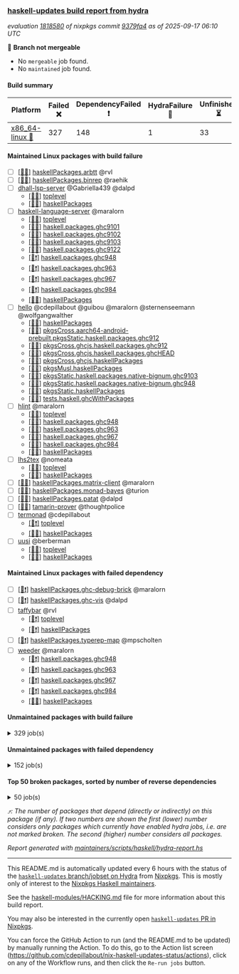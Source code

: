 ### [haskell-updates build report from hydra](https://hydra.nixos.org/jobset/nixpkgs/haskell-updates)
*evaluation [1818580](https://hydra.nixos.org/eval/1818580) of nixpkgs commit [9379fa4](https://github.com/NixOS/nixpkgs/commits/9379fa4d21bd07663e0d0863056a255b83eb386d) as of 2025-09-17 06:10 UTC*

🔴 **Branch not mergeable**
  * No `mergeable` job found.
  * No `maintained` job found.

#### Build summary

 | Platform | Failed ❌ | DependencyFailed ❗ | HydraFailure 🚧 | Unfinished ⏳ | Success ✅ | 
 | --- | --- | --- | --- | --- | --- | 
 | [x86_64-linux 🐧](https://hydra.nixos.org/eval/1818580?filter=.x86_64-linux) | 327 | 148 | 1 | 33 | 7005 | 
#### Maintained Linux packages with build failure
- [ ] [[🐧❌]](https://hydra.nixos.org/build/307516851) [haskellPackages.arbtt](https://hydra.nixos.org/eval/1818580?filter=haskellPackages.arbtt) @rvl
- [ ] [[🐧❌]](https://hydra.nixos.org/build/307517077) [haskellPackages.binrep](https://hydra.nixos.org/eval/1818580?filter=haskellPackages.binrep) @raehik
- [ ] [dhall-lsp-server](https://hydra.nixos.org/eval/1818580?filter=dhall-lsp-server) @Gabriella439 @dalpd
  - [[🐧❌]](https://hydra.nixos.org/build/307609813) [toplevel](https://hydra.nixos.org/eval/1818580?filter=dhall-lsp-server)
  - [[🐧❌]](https://hydra.nixos.org/build/307610458) [haskellPackages](https://hydra.nixos.org/eval/1818580?filter=haskellPackages.dhall-lsp-server)
- [ ] [haskell-language-server](https://hydra.nixos.org/eval/1818580?filter=haskell-language-server) @maralorn
  - [[🐧✅]](https://hydra.nixos.org/build/307609909) [toplevel](https://hydra.nixos.org/eval/1818580?filter=haskell-language-server)
  - [[🐧✅]](https://hydra.nixos.org/build/307609845) [haskell.packages.ghc9101](https://hydra.nixos.org/eval/1818580?filter=haskell.packages.ghc9101.haskell-language-server)
  - [[🐧✅]](https://hydra.nixos.org/build/307609854) [haskell.packages.ghc9102](https://hydra.nixos.org/eval/1818580?filter=haskell.packages.ghc9102.haskell-language-server)
  - [[🐧✅]](https://hydra.nixos.org/build/307609861) [haskell.packages.ghc9103](https://hydra.nixos.org/eval/1818580?filter=haskell.packages.ghc9103.haskell-language-server)
  - [[🐧❌]](https://hydra.nixos.org/build/307609875) [haskell.packages.ghc9122](https://hydra.nixos.org/eval/1818580?filter=haskell.packages.ghc9122.haskell-language-server)
  - [[🐧❗]](https://hydra.nixos.org/build/307609890) [haskell.packages.ghc948](https://hydra.nixos.org/eval/1818580?filter=haskell.packages.ghc948.haskell-language-server)
  - [[🐧❗]](https://hydra.nixos.org/build/307609904) [haskell.packages.ghc963](https://hydra.nixos.org/eval/1818580?filter=haskell.packages.ghc963.haskell-language-server)
  - [[🐧❗]](https://hydra.nixos.org/build/307609906) [haskell.packages.ghc967](https://hydra.nixos.org/eval/1818580?filter=haskell.packages.ghc967.haskell-language-server)
  - [[🐧❗]](https://hydra.nixos.org/build/307609931) [haskell.packages.ghc984](https://hydra.nixos.org/eval/1818580?filter=haskell.packages.ghc984.haskell-language-server)
  - [[🐧✅]](https://hydra.nixos.org/build/307610850) [haskellPackages](https://hydra.nixos.org/eval/1818580?filter=haskellPackages.haskell-language-server)
- [ ] [hello](https://hydra.nixos.org/eval/1818580?filter=hello) @cdepillabout @guibou @maralorn @sternenseemann @wolfgangwalther
  - [[🐧✅]](https://hydra.nixos.org/build/307519173) [haskellPackages](https://hydra.nixos.org/eval/1818580?filter=haskellPackages.hello)
  - [[🐧✅]](https://hydra.nixos.org/build/307523365) [pkgsCross.aarch64-android-prebuilt.pkgsStatic.haskell.packages.ghc912](https://hydra.nixos.org/eval/1818580?filter=pkgsCross.aarch64-android-prebuilt.pkgsStatic.haskell.packages.ghc912.hello)
  - [[🐧✅]](https://hydra.nixos.org/build/307611663) [pkgsCross.ghcjs.haskell.packages.ghc912](https://hydra.nixos.org/eval/1818580?filter=pkgsCross.ghcjs.haskell.packages.ghc912.hello)
  - [[🐧✅]](https://hydra.nixos.org/build/307611667) [pkgsCross.ghcjs.haskell.packages.ghcHEAD](https://hydra.nixos.org/eval/1818580?filter=pkgsCross.ghcjs.haskell.packages.ghcHEAD.hello)
  - [[🐧✅]](https://hydra.nixos.org/build/307611671) [pkgsCross.ghcjs.haskellPackages](https://hydra.nixos.org/eval/1818580?filter=pkgsCross.ghcjs.haskellPackages.hello)
  - [[🐧✅]](https://hydra.nixos.org/build/307523381) [pkgsMusl.haskellPackages](https://hydra.nixos.org/eval/1818580?filter=pkgsMusl.haskellPackages.hello)
  - [[🐧❌]](https://hydra.nixos.org/build/307523388) [pkgsStatic.haskell.packages.native-bignum.ghc9103](https://hydra.nixos.org/eval/1818580?filter=pkgsStatic.haskell.packages.native-bignum.ghc9103.hello)
  - [[🐧✅]](https://hydra.nixos.org/build/307511899) [pkgsStatic.haskell.packages.native-bignum.ghc948](https://hydra.nixos.org/eval/1818580?filter=pkgsStatic.haskell.packages.native-bignum.ghc948.hello)
  - [[🐧✅]](https://hydra.nixos.org/build/307511902) [pkgsStatic.haskellPackages](https://hydra.nixos.org/eval/1818580?filter=pkgsStatic.haskellPackages.hello)
  - [[🐧✅]](https://hydra.nixos.org/build/307523433) [tests.haskell.ghcWithPackages](https://hydra.nixos.org/eval/1818580?filter=tests.haskell.ghcWithPackages.hello)
- [ ] [hlint](https://hydra.nixos.org/eval/1818580?filter=hlint) @maralorn
  - [[🐧✅]](https://hydra.nixos.org/build/307523323) [toplevel](https://hydra.nixos.org/eval/1818580?filter=hlint)
  - [[🐧✅]](https://hydra.nixos.org/build/307504305) [haskell.packages.ghc948](https://hydra.nixos.org/eval/1818580?filter=haskell.packages.ghc948.hlint)
  - [[🐧❌]](https://hydra.nixos.org/build/307609865) [haskell.packages.ghc963](https://hydra.nixos.org/eval/1818580?filter=haskell.packages.ghc963.hlint)
  - [[🐧❌]](https://hydra.nixos.org/build/307609888) [haskell.packages.ghc967](https://hydra.nixos.org/eval/1818580?filter=haskell.packages.ghc967.hlint)
  - [[🐧❌]](https://hydra.nixos.org/build/307609887) [haskell.packages.ghc984](https://hydra.nixos.org/eval/1818580?filter=haskell.packages.ghc984.hlint)
  - [[🐧✅]](https://hydra.nixos.org/build/307519260) [haskellPackages](https://hydra.nixos.org/eval/1818580?filter=haskellPackages.hlint)
- [ ] [lhs2tex](https://hydra.nixos.org/eval/1818580?filter=lhs2tex) @nomeata
  - [[🐧❌]](https://hydra.nixos.org/build/307523330) [toplevel](https://hydra.nixos.org/eval/1818580?filter=lhs2tex)
  - [[🐧❌]](https://hydra.nixos.org/build/307520007) [haskellPackages](https://hydra.nixos.org/eval/1818580?filter=haskellPackages.lhs2tex)
- [ ] [[🐧❌]](https://hydra.nixos.org/build/307611067) [haskellPackages.matrix-client](https://hydra.nixos.org/eval/1818580?filter=haskellPackages.matrix-client) @maralorn
- [ ] [[🐧❌]](https://hydra.nixos.org/build/307520391) [haskellPackages.monad-bayes](https://hydra.nixos.org/eval/1818580?filter=haskellPackages.monad-bayes) @turion
- [ ] [[🐧❌]](https://hydra.nixos.org/build/307611198) [haskellPackages.patat](https://hydra.nixos.org/eval/1818580?filter=haskellPackages.patat) @dalpd
- [ ] [[🐧❌]](https://hydra.nixos.org/build/307611693) [tamarin-prover](https://hydra.nixos.org/eval/1818580?filter=tamarin-prover) @thoughtpolice
- [ ] [termonad](https://hydra.nixos.org/eval/1818580?filter=termonad) @cdepillabout
  - [[🐧❗]](https://hydra.nixos.org/build/307611678) [toplevel](https://hydra.nixos.org/eval/1818580?filter=termonad)
  - [[🐧❌]](https://hydra.nixos.org/build/307611443) [haskellPackages](https://hydra.nixos.org/eval/1818580?filter=haskellPackages.termonad)
- [ ] [uusi](https://hydra.nixos.org/eval/1818580?filter=uusi) @berberman
  - [[🐧❌]](https://hydra.nixos.org/build/307523422) [toplevel](https://hydra.nixos.org/eval/1818580?filter=uusi)
  - [[🐧❌]](https://hydra.nixos.org/build/307522902) [haskellPackages](https://hydra.nixos.org/eval/1818580?filter=haskellPackages.uusi)
#### Maintained Linux packages with failed dependency
- [ ] [[🐧❗]](https://hydra.nixos.org/build/307518551) [haskellPackages.ghc-debug-brick](https://hydra.nixos.org/eval/1818580?filter=haskellPackages.ghc-debug-brick) @maralorn
- [ ] [[🐧❗]](https://hydra.nixos.org/build/307518607) [haskellPackages.ghc-vis](https://hydra.nixos.org/eval/1818580?filter=haskellPackages.ghc-vis) @dalpd
- [ ] [taffybar](https://hydra.nixos.org/eval/1818580?filter=taffybar) @rvl
  - [[🐧❗]](https://hydra.nixos.org/build/307611684) [toplevel](https://hydra.nixos.org/eval/1818580?filter=taffybar)
  - [[🐧❗]](https://hydra.nixos.org/build/307611431) [haskellPackages](https://hydra.nixos.org/eval/1818580?filter=haskellPackages.taffybar)
- [ ] [[🐧❗]](https://hydra.nixos.org/build/307522751) [haskellPackages.typerep-map](https://hydra.nixos.org/eval/1818580?filter=haskellPackages.typerep-map) @mpscholten
- [ ] [weeder](https://hydra.nixos.org/eval/1818580?filter=weeder) @maralorn
  - [[🐧❗]](https://hydra.nixos.org/build/307504307) [haskell.packages.ghc948](https://hydra.nixos.org/eval/1818580?filter=haskell.packages.ghc948.weeder)
  - [[🐧❗]](https://hydra.nixos.org/build/307504329) [haskell.packages.ghc963](https://hydra.nixos.org/eval/1818580?filter=haskell.packages.ghc963.weeder)
  - [[🐧❗]](https://hydra.nixos.org/build/307504357) [haskell.packages.ghc967](https://hydra.nixos.org/eval/1818580?filter=haskell.packages.ghc967.weeder)
  - [[🐧❗]](https://hydra.nixos.org/build/307504392) [haskell.packages.ghc984](https://hydra.nixos.org/eval/1818580?filter=haskell.packages.ghc984.weeder)
  - [[🐧✅]](https://hydra.nixos.org/build/307523095) [haskellPackages](https://hydra.nixos.org/eval/1818580?filter=haskellPackages.weeder)
#### Unmaintained packages with build failure
<details><summary>329 job(s) </summary>

- [ ] [[🐧❌]](https://hydra.nixos.org/build/307518583) [haskellPackages.ghc-typelits-knownnat](https://hydra.nixos.org/eval/1818580?filter=haskellPackages.ghc-typelits-knownnat)  ⤴️ 20 | 60
- [ ] [[🐧❌]](https://hydra.nixos.org/build/307611094) [haskellPackages.monad-logger-aeson](https://hydra.nixos.org/eval/1818580?filter=haskellPackages.monad-logger-aeson)  ⤴️ 5 | 16
- [ ] [[🐧❌]](https://hydra.nixos.org/build/307519070) [haskellPackages.hashmap-io](https://hydra.nixos.org/eval/1818580?filter=haskellPackages.hashmap-io)  ⤴️ 5 | 9
- [ ] [[🐧❌]](https://hydra.nixos.org/build/307516269) [haskellPackages.accelerate](https://hydra.nixos.org/eval/1818580?filter=haskellPackages.accelerate)  ⤴️ 4 | 42
- [ ] [[🐧❌]](https://hydra.nixos.org/build/307517496) [haskellPackages.conferer](https://hydra.nixos.org/eval/1818580?filter=haskellPackages.conferer)  ⤴️ 4 | 13
- [ ] [[🐧❌]](https://hydra.nixos.org/build/307516784) [haskellPackages.ascii-caseless](https://hydra.nixos.org/eval/1818580?filter=haskellPackages.ascii-caseless)  ⤴️ 4 | 12
- [ ] [[🐧❌]](https://hydra.nixos.org/build/307520084) [haskellPackages.liquid-ghc-prim](https://hydra.nixos.org/eval/1818580?filter=haskellPackages.liquid-ghc-prim)  ⤴️ 4 | 4
- [ ] [[🐧❌]](https://hydra.nixos.org/build/307519565) [haskellPackages.hw-string-parse](https://hydra.nixos.org/eval/1818580?filter=haskellPackages.hw-string-parse)  ⤴️ 3 | 29
- [ ] [[🐧❌]](https://hydra.nixos.org/build/307518587) [haskellPackages.ghc-typelits-presburger](https://hydra.nixos.org/eval/1818580?filter=haskellPackages.ghc-typelits-presburger)  ⤴️ 3 | 11
- [ ] [[🐧❌]](https://hydra.nixos.org/build/307518686) [haskellPackages.gitlib](https://hydra.nixos.org/eval/1818580?filter=haskellPackages.gitlib)  ⤴️ 3 | 7
- [ ] [[🐧❌]](https://hydra.nixos.org/build/307520550) [haskellPackages.nanovg](https://hydra.nixos.org/eval/1818580?filter=haskellPackages.nanovg)  ⤴️ 3 | 5
- [ ] [[🐧❌]](https://hydra.nixos.org/build/307521928) [haskellPackages.single-tuple](https://hydra.nixos.org/eval/1818580?filter=haskellPackages.single-tuple)  ⤴️ 3 | 4
- [ ] [[🐧❌]](https://hydra.nixos.org/build/307522842) [haskellPackages.universum](https://hydra.nixos.org/eval/1818580?filter=haskellPackages.universum)  ⤴️ 2 | 25
- [ ] [[🐧❌]](https://hydra.nixos.org/build/307610307) [haskellPackages.avro](https://hydra.nixos.org/eval/1818580?filter=haskellPackages.avro)  ⤴️ 2 | 10
- [ ] [[🐧❌]](https://hydra.nixos.org/build/307521331) [haskellPackages.quantification](https://hydra.nixos.org/eval/1818580?filter=haskellPackages.quantification)  ⤴️ 2 | 10
- [ ] [[🐧❌]](https://hydra.nixos.org/build/307610574) [haskellPackages.gi-gtk-hs](https://hydra.nixos.org/eval/1818580?filter=haskellPackages.gi-gtk-hs)  ⤴️ 2 | 6
- [ ] [[🐧❌]](https://hydra.nixos.org/build/307519217) [haskellPackages.hgmp](https://hydra.nixos.org/eval/1818580?filter=haskellPackages.hgmp)  ⤴️ 2 | 6
- [ ] [[🐧❌]](https://hydra.nixos.org/build/307611393) [haskellPackages.sr-extra](https://hydra.nixos.org/eval/1818580?filter=haskellPackages.sr-extra)  ⤴️ 2 | 5
- [ ] [[🐧❌]](https://hydra.nixos.org/build/307521709) [haskellPackages.selda](https://hydra.nixos.org/eval/1818580?filter=haskellPackages.selda)  ⤴️ 2 | 4
- [ ] [[🐧❌]](https://hydra.nixos.org/build/307610411) [haskellPackages.crucible-debug](https://hydra.nixos.org/eval/1818580?filter=haskellPackages.crucible-debug)  ⤴️ 2 | 3
- [ ] [[🐧❌]](https://hydra.nixos.org/build/307610404) [haskellPackages.crucible-symio](https://hydra.nixos.org/eval/1818580?filter=haskellPackages.crucible-symio)  ⤴️ 2 | 3
- [ ] [[🐧❌]](https://hydra.nixos.org/build/307611123) [haskellPackages.net-mqtt](https://hydra.nixos.org/eval/1818580?filter=haskellPackages.net-mqtt)  ⤴️ 2 | 3
- [ ] [[🐧❌]](https://hydra.nixos.org/build/307610816) [haskellPackages.gtk-strut](https://hydra.nixos.org/eval/1818580?filter=haskellPackages.gtk-strut)  ⤴️ 2 | 2
- [ ] [[🐧❌]](https://hydra.nixos.org/build/307522197) [haskellPackages.strict-containers](https://hydra.nixos.org/eval/1818580?filter=haskellPackages.strict-containers)  ⤴️ 2 | 2
- [ ] [[🐧❌]](https://hydra.nixos.org/build/307520711) [haskellPackages.o-clock](https://hydra.nixos.org/eval/1818580?filter=haskellPackages.o-clock)  ⤴️ 1 | 11
- [ ] [[🐧❌]](https://hydra.nixos.org/build/307517438) [haskellPackages.compact-word-vectors](https://hydra.nixos.org/eval/1818580?filter=haskellPackages.compact-word-vectors)  ⤴️ 1 | 10
- [ ] [[🐧❌]](https://hydra.nixos.org/build/307517440) [haskellPackages.compdata](https://hydra.nixos.org/eval/1818580?filter=haskellPackages.compdata)  ⤴️ 1 | 10
- [ ] [[🐧❌]](https://hydra.nixos.org/build/307516787) [haskellPackages.ascii-group](https://hydra.nixos.org/eval/1818580?filter=haskellPackages.ascii-group)  ⤴️ 1 | 9
- [ ] [[🐧❌]](https://hydra.nixos.org/build/307517167) [haskellPackages.bytestring-nums](https://hydra.nixos.org/eval/1818580?filter=haskellPackages.bytestring-nums)  ⤴️ 1 | 9
- [ ] [[🐧❌]](https://hydra.nixos.org/build/307609920) [haskellPackages.Frames](https://hydra.nixos.org/eval/1818580?filter=haskellPackages.Frames)  ⤴️ 1 | 7
- [ ] [[🐧❌]](https://hydra.nixos.org/build/307611574) [haskellPackages.xml-conduit-writer](https://hydra.nixos.org/eval/1818580?filter=haskellPackages.xml-conduit-writer)  ⤴️ 1 | 7
- [ ] [[🐧❌]](https://hydra.nixos.org/build/307519243) [haskellPackages.hjson](https://hydra.nixos.org/eval/1818580?filter=haskellPackages.hjson)  ⤴️ 1 | 6
- [ ] [[🐧❌]](https://hydra.nixos.org/build/307610877) [haskellPackages.hasql-transaction-io](https://hydra.nixos.org/eval/1818580?filter=haskellPackages.hasql-transaction-io)  ⤴️ 1 | 5
- [ ] [[🐧❌]](https://hydra.nixos.org/build/307522924) [haskellPackages.uuagc-cabal](https://hydra.nixos.org/eval/1818580?filter=haskellPackages.uuagc-cabal)  ⤴️ 1 | 5
- [ ] [[🐧❌]](https://hydra.nixos.org/build/307517066) [haskellPackages.bookhound](https://hydra.nixos.org/eval/1818580?filter=haskellPackages.bookhound)  ⤴️ 1 | 3
- [ ] [[🐧❌]](https://hydra.nixos.org/build/307518707) [haskellPackages.gll](https://hydra.nixos.org/eval/1818580?filter=haskellPackages.gll)  ⤴️ 1 | 3
- [ ] [[🐧❌]](https://hydra.nixos.org/build/307610903) [haskellPackages.hip](https://hydra.nixos.org/eval/1818580?filter=haskellPackages.hip)  ⤴️ 1 | 3
- [ ] [[🐧❌]](https://hydra.nixos.org/build/307519510) [haskellPackages.hspray](https://hydra.nixos.org/eval/1818580?filter=haskellPackages.hspray)  ⤴️ 1 | 3
- [ ] [[🐧❌]](https://hydra.nixos.org/build/307520429) [haskellPackages.mono-traversable-keys](https://hydra.nixos.org/eval/1818580?filter=haskellPackages.mono-traversable-keys)  ⤴️ 1 | 3
- [ ] [[🐧❌]](https://hydra.nixos.org/build/307516240) [haskellPackages.WeakSets](https://hydra.nixos.org/eval/1818580?filter=haskellPackages.WeakSets)  ⤴️ 1 | 2
- [ ] [[🐧❌]](https://hydra.nixos.org/build/307518603) [haskellPackages.ghci-dap](https://hydra.nixos.org/eval/1818580?filter=haskellPackages.ghci-dap)  ⤴️ 1 | 2
- [ ] [[🐧❌]](https://hydra.nixos.org/build/307518936) [haskellPackages.graph-wrapper](https://hydra.nixos.org/eval/1818580?filter=haskellPackages.graph-wrapper)  ⤴️ 1 | 2
- [ ] [[🐧❌]](https://hydra.nixos.org/build/307521213) [haskellPackages.primitive-containers](https://hydra.nixos.org/eval/1818580?filter=haskellPackages.primitive-containers)  ⤴️ 1 | 2
- [ ] [[🐧❌]](https://hydra.nixos.org/build/307522227) [haskellPackages.structured](https://hydra.nixos.org/eval/1818580?filter=haskellPackages.structured)  ⤴️ 1 | 2
- [ ] [[🐧❌]](https://hydra.nixos.org/build/307523066) [haskellPackages.webkitgtk3-javascriptcore](https://hydra.nixos.org/eval/1818580?filter=haskellPackages.webkitgtk3-javascriptcore)  ⤴️ 1 | 2
- [ ] [[🐧❌]](https://hydra.nixos.org/build/307611648) [haskellPackages.yu-utils](https://hydra.nixos.org/eval/1818580?filter=haskellPackages.yu-utils)  ⤴️ 1 | 2
- [ ] [[🐧❌]](https://hydra.nixos.org/build/307517807) [haskellPackages.defun-bool](https://hydra.nixos.org/eval/1818580?filter=haskellPackages.defun-bool)  ⤴️ 1 | 1
- [ ] [[🐧❌]](https://hydra.nixos.org/build/307518053) [haskellPackages.effects](https://hydra.nixos.org/eval/1818580?filter=haskellPackages.effects)  ⤴️ 1 | 1
- [ ] [[🐧❌]](https://hydra.nixos.org/build/307518185) [haskellPackages.explainable-predicates](https://hydra.nixos.org/eval/1818580?filter=haskellPackages.explainable-predicates)  ⤴️ 1 | 1
- [ ] [[🐧❌]](https://hydra.nixos.org/build/307518209) [haskellPackages.fadno-xml](https://hydra.nixos.org/eval/1818580?filter=haskellPackages.fadno-xml)  ⤴️ 1 | 1
- [ ] [[🐧❌]](https://hydra.nixos.org/build/307518380) [haskellPackages.fp-ieee](https://hydra.nixos.org/eval/1818580?filter=haskellPackages.fp-ieee)  ⤴️ 1 | 1
- [ ] [[🐧❌]](https://hydra.nixos.org/build/307518584) [haskellPackages.ghc-heap-view](https://hydra.nixos.org/eval/1818580?filter=haskellPackages.ghc-heap-view)  ⤴️ 1 | 1
- [ ] [[🐧❌]](https://hydra.nixos.org/build/307610571) [haskellPackages.gi-gtk-declarative](https://hydra.nixos.org/eval/1818580?filter=haskellPackages.gi-gtk-declarative)  ⤴️ 1 | 1
- [ ] [[🐧❌]](https://hydra.nixos.org/build/307610609) [haskellPackages.gi-webkit](https://hydra.nixos.org/eval/1818580?filter=haskellPackages.gi-webkit)  ⤴️ 1 | 1
- [ ] [[🐧❌]](https://hydra.nixos.org/build/307518669) [haskellPackages.gigaparsec](https://hydra.nixos.org/eval/1818580?filter=haskellPackages.gigaparsec)  ⤴️ 1 | 1
- [ ] [[🐧❌]](https://hydra.nixos.org/build/307610800) [haskellPackages.google-static-maps](https://hydra.nixos.org/eval/1818580?filter=haskellPackages.google-static-maps)  ⤴️ 1 | 1
- [ ] [[🐧❌]](https://hydra.nixos.org/build/307519045) [haskellPackages.happy-dot](https://hydra.nixos.org/eval/1818580?filter=haskellPackages.happy-dot)  ⤴️ 1 | 1
- [ ] [[🐧❌]](https://hydra.nixos.org/build/307520076) [haskellPackages.liquid-prelude](https://hydra.nixos.org/eval/1818580?filter=haskellPackages.liquid-prelude)  ⤴️ 1 | 1
- [ ] [[🐧❌]](https://hydra.nixos.org/build/307520133) [haskellPackages.long-double](https://hydra.nixos.org/eval/1818580?filter=haskellPackages.long-double)  ⤴️ 1 | 1
- [ ] [[🐧❌]](https://hydra.nixos.org/build/307611107) [haskellPackages.morpheus-graphql-code-gen](https://hydra.nixos.org/eval/1818580?filter=haskellPackages.morpheus-graphql-code-gen)  ⤴️ 1 | 1
- [ ] [[🐧❌]](https://hydra.nixos.org/build/307521504) [haskellPackages.regression-simple](https://hydra.nixos.org/eval/1818580?filter=haskellPackages.regression-simple)  ⤴️ 1 | 1
- [ ] [[🐧❌]](https://hydra.nixos.org/build/307521826) [haskellPackages.servant-routes](https://hydra.nixos.org/eval/1818580?filter=haskellPackages.servant-routes)  ⤴️ 1 | 1
- [ ] [[🐧❌]](https://hydra.nixos.org/build/307522184) [haskellPackages.stm-tlist](https://hydra.nixos.org/eval/1818580?filter=haskellPackages.stm-tlist)  ⤴️ 1 | 1
- [ ] [[🐧❌]](https://hydra.nixos.org/build/307522286) [haskellPackages.symtegration](https://hydra.nixos.org/eval/1818580?filter=haskellPackages.symtegration)  ⤴️ 1 | 1
- [ ] [[🐧❌]](https://hydra.nixos.org/build/307522857) [haskellPackages.unleash-client-haskell-core](https://hydra.nixos.org/eval/1818580?filter=haskellPackages.unleash-client-haskell-core)  ⤴️ 1 | 1
- [ ] [[🐧❌]](https://hydra.nixos.org/build/307611565) [haskellPackages.wild-bind-indicator](https://hydra.nixos.org/eval/1818580?filter=haskellPackages.wild-bind-indicator)  ⤴️ 1 | 1
- [ ] [[🐧❌]](https://hydra.nixos.org/build/307518230) [haskellPackages.extensible](https://hydra.nixos.org/eval/1818580?filter=haskellPackages.extensible)  ⤴️ 0 | 13
- [ ] [[🐧❌]](https://hydra.nixos.org/build/307518197) [haskellPackages.extensible-effects](https://hydra.nixos.org/eval/1818580?filter=haskellPackages.extensible-effects)  ⤴️ 0 | 11
- [ ] [[🐧❌]](https://hydra.nixos.org/build/307518394) [haskellPackages.freer-simple](https://hydra.nixos.org/eval/1818580?filter=haskellPackages.freer-simple)  ⤴️ 0 | 9
- [ ] [[🐧❌]](https://hydra.nixos.org/build/307519683) [haskellPackages.int-cast](https://hydra.nixos.org/eval/1818580?filter=haskellPackages.int-cast)  ⤴️ 0 | 9
- [ ] [[🐧❌]](https://hydra.nixos.org/build/307518463) [haskellPackages.general-allocate](https://hydra.nixos.org/eval/1818580?filter=haskellPackages.general-allocate)  ⤴️ 0 | 7
- [ ] [[🐧❌]](https://hydra.nixos.org/build/307522991) [haskellPackages.vulkan-utils](https://hydra.nixos.org/eval/1818580?filter=haskellPackages.vulkan-utils)  ⤴️ 0 | 7
- [ ] [[🐧❌]](https://hydra.nixos.org/build/307518055) [haskellPackages.either-list-functions](https://hydra.nixos.org/eval/1818580?filter=haskellPackages.either-list-functions)  ⤴️ 0 | 6
- [ ] [[🐧❌]](https://hydra.nixos.org/build/307518247) [haskellPackages.fec](https://hydra.nixos.org/eval/1818580?filter=haskellPackages.fec)  ⤴️ 0 | 5
- [ ] [[🐧❌]](https://hydra.nixos.org/build/307518337) [haskellPackages.folly-clib](https://hydra.nixos.org/eval/1818580?filter=haskellPackages.folly-clib)  ⤴️ 0 | 5
- [ ] [[🐧❌]](https://hydra.nixos.org/build/307520047) [haskellPackages.limp](https://hydra.nixos.org/eval/1818580?filter=haskellPackages.limp)  ⤴️ 0 | 5
- [ ] [[🐧❌]](https://hydra.nixos.org/build/307521638) [haskellPackages.run-haskell-module](https://hydra.nixos.org/eval/1818580?filter=haskellPackages.run-haskell-module)  ⤴️ 0 | 5
- [ ] [[🐧❌]](https://hydra.nixos.org/build/307523072) [haskellPackages.webkit](https://hydra.nixos.org/eval/1818580?filter=haskellPackages.webkit)  ⤴️ 0 | 5
- [ ] [[🐧❌]](https://hydra.nixos.org/build/307520442) [haskellPackages.monoid-statistics](https://hydra.nixos.org/eval/1818580?filter=haskellPackages.monoid-statistics)  ⤴️ 0 | 4
- [ ] [[🐧❌]](https://hydra.nixos.org/build/307522058) [haskellPackages.spatial-rotations](https://hydra.nixos.org/eval/1818580?filter=haskellPackages.spatial-rotations)  ⤴️ 0 | 4
- [ ] [[🐧❌]](https://hydra.nixos.org/build/307518242) [haskellPackages.fb-stubs](https://hydra.nixos.org/eval/1818580?filter=haskellPackages.fb-stubs)  ⤴️ 0 | 3
- [ ] [[🐧❌]](https://hydra.nixos.org/build/307610526) [haskellPackages.fortran-src](https://hydra.nixos.org/eval/1818580?filter=haskellPackages.fortran-src)  ⤴️ 0 | 3
- [ ] [[🐧❌]](https://hydra.nixos.org/build/307518948) [haskellPackages.grid](https://hydra.nixos.org/eval/1818580?filter=haskellPackages.grid)  ⤴️ 0 | 3
- [ ] [[🐧❌]](https://hydra.nixos.org/build/307611034) [haskellPackages.language-lua](https://hydra.nixos.org/eval/1818580?filter=haskellPackages.language-lua)  ⤴️ 0 | 3
- [ ] [[🐧❌]](https://hydra.nixos.org/build/307520156) [haskellPackages.lrucaching](https://hydra.nixos.org/eval/1818580?filter=haskellPackages.lrucaching)  ⤴️ 0 | 3
- [ ] [[🐧❌]](https://hydra.nixos.org/build/307520702) [haskellPackages.numhask-array](https://hydra.nixos.org/eval/1818580?filter=haskellPackages.numhask-array)  ⤴️ 0 | 3
- [ ] [[🐧❌]](https://hydra.nixos.org/build/307521455) [haskellPackages.record-dot-preprocessor](https://hydra.nixos.org/eval/1818580?filter=haskellPackages.record-dot-preprocessor)  ⤴️ 0 | 3
- [ ] [[🐧❌]](https://hydra.nixos.org/build/307517203) [haskellPackages.cabal-macosx](https://hydra.nixos.org/eval/1818580?filter=haskellPackages.cabal-macosx)  ⤴️ 0 | 2
- [ ] [[🐧❌]](https://hydra.nixos.org/build/307517470) [haskellPackages.concurrent-machines](https://hydra.nixos.org/eval/1818580?filter=haskellPackages.concurrent-machines)  ⤴️ 0 | 2
- [ ] [[🐧❌]](https://hydra.nixos.org/build/307517482) [haskellPackages.concurrent-utilities](https://hydra.nixos.org/eval/1818580?filter=haskellPackages.concurrent-utilities)  ⤴️ 0 | 2
- [ ] [[🐧❌]](https://hydra.nixos.org/build/307518027) [haskellPackages.ebird-api](https://hydra.nixos.org/eval/1818580?filter=haskellPackages.ebird-api)  ⤴️ 0 | 2
- [ ] [[🐧❌]](https://hydra.nixos.org/build/307518529) [haskellPackages.geniplate-mirror](https://hydra.nixos.org/eval/1818580?filter=haskellPackages.geniplate-mirror)  ⤴️ 0 | 2
- [ ] [[🐧❌]](https://hydra.nixos.org/build/307518994) [haskellPackages.hBDD](https://hydra.nixos.org/eval/1818580?filter=haskellPackages.hBDD)  ⤴️ 0 | 2
- [ ] [[🐧❌]](https://hydra.nixos.org/build/307519194) [haskellPackages.heroku](https://hydra.nixos.org/eval/1818580?filter=haskellPackages.heroku)  ⤴️ 0 | 2
- [ ] [[🐧❌]](https://hydra.nixos.org/build/307519252) [haskellPackages.hindent](https://hydra.nixos.org/eval/1818580?filter=haskellPackages.hindent)  ⤴️ 0 | 2
- [ ] [[🐧❌]](https://hydra.nixos.org/build/307520163) [haskellPackages.looksee](https://hydra.nixos.org/eval/1818580?filter=haskellPackages.looksee)  ⤴️ 0 | 2
- [ ] [[🐧❌]](https://hydra.nixos.org/build/307520912) [haskellPackages.partial-order](https://hydra.nixos.org/eval/1818580?filter=haskellPackages.partial-order)  ⤴️ 0 | 2
- [ ] [[🐧❌]](https://hydra.nixos.org/build/307521087) [haskellPackages.polysemy-log-co](https://hydra.nixos.org/eval/1818580?filter=haskellPackages.polysemy-log-co)  ⤴️ 0 | 2
- [ ] [[🐧❌]](https://hydra.nixos.org/build/307611251) [haskellPackages.prodapi](https://hydra.nixos.org/eval/1818580?filter=haskellPackages.prodapi)  ⤴️ 0 | 2
- [ ] [[🐧❌]](https://hydra.nixos.org/build/307522805) [haskellPackages.unfork](https://hydra.nixos.org/eval/1818580?filter=haskellPackages.unfork)  ⤴️ 0 | 2
- [ ] [[🐧❌]](https://hydra.nixos.org/build/307611599) [haskellPackages.yesod-auth-hashdb](https://hydra.nixos.org/eval/1818580?filter=haskellPackages.yesod-auth-hashdb)  ⤴️ 0 | 2
- [ ] [[🐧❌]](https://hydra.nixos.org/build/307515931) [haskellPackages.Cabal-hooks](https://hydra.nixos.org/eval/1818580?filter=haskellPackages.Cabal-hooks)  ⤴️ 0 | 1
- [ ] [[🐧❌]](https://hydra.nixos.org/build/307610340) [haskellPackages.byte-containers](https://hydra.nixos.org/eval/1818580?filter=haskellPackages.byte-containers)  ⤴️ 0 | 1
- [ ] [[🐧❌]](https://hydra.nixos.org/build/307517814) [haskellPackages.delaunayNd](https://hydra.nixos.org/eval/1818580?filter=haskellPackages.delaunayNd)  ⤴️ 0 | 1
- [ ] [[🐧❌]](https://hydra.nixos.org/build/307518032) [haskellPackages.easy-logger](https://hydra.nixos.org/eval/1818580?filter=haskellPackages.easy-logger)  ⤴️ 0 | 1
- [ ] [[🐧❌]](https://hydra.nixos.org/build/307518434) [haskellPackages.funcons-values](https://hydra.nixos.org/eval/1818580?filter=haskellPackages.funcons-values)  ⤴️ 0 | 1
- [ ] [[🐧❌]](https://hydra.nixos.org/build/307518458) [haskellPackages.gauge](https://hydra.nixos.org/eval/1818580?filter=haskellPackages.gauge)  ⤴️ 0 | 1
- [ ] [[🐧❌]](https://hydra.nixos.org/build/307518723) [haskellPackages.gloss-raster](https://hydra.nixos.org/eval/1818580?filter=haskellPackages.gloss-raster)  ⤴️ 0 | 1
- [ ] [[🐧❌]](https://hydra.nixos.org/build/307518928) [haskellPackages.granite](https://hydra.nixos.org/eval/1818580?filter=haskellPackages.granite)  ⤴️ 0 | 1
- [ ] [[🐧❌]](https://hydra.nixos.org/build/307610892) [haskellPackages.hasql-cursor-transaction](https://hydra.nixos.org/eval/1818580?filter=haskellPackages.hasql-cursor-transaction)  ⤴️ 0 | 1
- [ ] [[🐧❌]](https://hydra.nixos.org/build/307519247) [haskellPackages.hkd](https://hydra.nixos.org/eval/1818580?filter=haskellPackages.hkd)  ⤴️ 0 | 1
- [ ] [[🐧❌]](https://hydra.nixos.org/build/307610912) [haskellPackages.hoauth2-providers](https://hydra.nixos.org/eval/1818580?filter=haskellPackages.hoauth2-providers)  ⤴️ 0 | 1
- [ ] [[🐧❌]](https://hydra.nixos.org/build/307519553) [haskellPackages.hw-hedgehog](https://hydra.nixos.org/eval/1818580?filter=haskellPackages.hw-hedgehog)  ⤴️ 0 | 1
- [ ] [[🐧❌]](https://hydra.nixos.org/build/307520493) [haskellPackages.multi-containers](https://hydra.nixos.org/eval/1818580?filter=haskellPackages.multi-containers)  ⤴️ 0 | 1
- [ ] [[🐧❌]](https://hydra.nixos.org/build/307521060) [haskellPackages.pipes-interleave](https://hydra.nixos.org/eval/1818580?filter=haskellPackages.pipes-interleave)  ⤴️ 0 | 1
- [ ] [[🐧❌]](https://hydra.nixos.org/build/307611243) [haskellPackages.postgresql-simple-interval](https://hydra.nixos.org/eval/1818580?filter=haskellPackages.postgresql-simple-interval)  ⤴️ 0 | 1
- [ ] [[🐧❌]](https://hydra.nixos.org/build/307521572) [haskellPackages.retrie](https://hydra.nixos.org/eval/1818580?filter=haskellPackages.retrie)  ⤴️ 0 | 1
- [ ] [[🐧❌]](https://hydra.nixos.org/build/307611286) [haskellPackages.rss-conduit](https://hydra.nixos.org/eval/1818580?filter=haskellPackages.rss-conduit)  ⤴️ 0 | 1
- [ ] [[🐧❌]](https://hydra.nixos.org/build/307521644) [haskellPackages.safe-decimal](https://hydra.nixos.org/eval/1818580?filter=haskellPackages.safe-decimal)  ⤴️ 0 | 1
- [ ] [[🐧❌]](https://hydra.nixos.org/build/307521878) [haskellPackages.set-monad](https://hydra.nixos.org/eval/1818580?filter=haskellPackages.set-monad)  ⤴️ 0 | 1
- [ ] [[🐧❌]](https://hydra.nixos.org/build/307522028) [haskellPackages.snappy-hs](https://hydra.nixos.org/eval/1818580?filter=haskellPackages.snappy-hs)  ⤴️ 0 | 1
- [ ] [[🐧❌]](https://hydra.nixos.org/build/307522202) [haskellPackages.streamly-process](https://hydra.nixos.org/eval/1818580?filter=haskellPackages.streamly-process)  ⤴️ 0 | 1
- [ ] [[🐧❌]](https://hydra.nixos.org/build/307522744) [haskellPackages.typed-protocols](https://hydra.nixos.org/eval/1818580?filter=haskellPackages.typed-protocols)  ⤴️ 0 | 1
- [ ] [[🐧❌]](https://hydra.nixos.org/build/307523211) [haskellPackages.xz](https://hydra.nixos.org/eval/1818580?filter=haskellPackages.xz)  ⤴️ 0 | 1
- [ ] [[🐧❌]](https://hydra.nixos.org/build/307515919) [haskellPackages.AsyncRattus](https://hydra.nixos.org/eval/1818580?filter=haskellPackages.AsyncRattus) 
- [ ] [[🐧❌]](https://hydra.nixos.org/build/307515968) [haskellPackages.ConClusion](https://hydra.nixos.org/eval/1818580?filter=haskellPackages.ConClusion) 
- [ ] [[🐧❌]](https://hydra.nixos.org/build/307515955) [haskellPackages.DBFunctor](https://hydra.nixos.org/eval/1818580?filter=haskellPackages.DBFunctor) 
- [ ] [[🐧❌]](https://hydra.nixos.org/build/307516072) [haskellPackages.HyloDP](https://hydra.nixos.org/eval/1818580?filter=haskellPackages.HyloDP) 
- [ ] [[🐧❌]](https://hydra.nixos.org/build/307609917) [haskellPackages.JuicyPixels-scale-dct](https://hydra.nixos.org/eval/1818580?filter=haskellPackages.JuicyPixels-scale-dct) 
- [ ] [[🐧❌]](https://hydra.nixos.org/build/307516167) [haskellPackages.Rattus](https://hydra.nixos.org/eval/1818580?filter=haskellPackages.Rattus) 
- [ ] [[🐧❌]](https://hydra.nixos.org/build/307609942) [haskellPackages.adblock2privoxy](https://hydra.nixos.org/eval/1818580?filter=haskellPackages.adblock2privoxy) 
- [ ] [[🐧❌]](https://hydra.nixos.org/build/307516309) [haskellPackages.aeson-combinators](https://hydra.nixos.org/eval/1818580?filter=haskellPackages.aeson-combinators) 
- [ ] [[🐧❌]](https://hydra.nixos.org/build/307516312) [haskellPackages.aeson-generic-default](https://hydra.nixos.org/eval/1818580?filter=haskellPackages.aeson-generic-default) 
- [ ] [[🐧❌]](https://hydra.nixos.org/build/307516728) [haskellPackages.aoc](https://hydra.nixos.org/eval/1818580?filter=haskellPackages.aoc) 
- [ ] [[🐧❌]](https://hydra.nixos.org/build/307610290) [haskellPackages.array-mhs](https://hydra.nixos.org/eval/1818580?filter=haskellPackages.array-mhs) 
- [ ] [[🐧❌]](https://hydra.nixos.org/build/307516853) [haskellPackages.atomic-css](https://hydra.nixos.org/eval/1818580?filter=haskellPackages.atomic-css) 
- [ ] [[🐧❌]](https://hydra.nixos.org/build/307516873) [haskellPackages.aws-secrets](https://hydra.nixos.org/eval/1818580?filter=haskellPackages.aws-secrets) 
- [ ] [[🐧❌]](https://hydra.nixos.org/build/307516881) [haskellPackages.bamse](https://hydra.nixos.org/eval/1818580?filter=haskellPackages.bamse) 
- [ ] [[🐧❌]](https://hydra.nixos.org/build/307516959) [haskellPackages.betacode](https://hydra.nixos.org/eval/1818580?filter=haskellPackages.betacode) 
- [ ] [[🐧❌]](https://hydra.nixos.org/build/307517064) [haskellPackages.bluefin-algae](https://hydra.nixos.org/eval/1818580?filter=haskellPackages.bluefin-algae) 
- [ ] [[🐧❌]](https://hydra.nixos.org/build/307517069) [haskellPackages.bluefin-random](https://hydra.nixos.org/eval/1818580?filter=haskellPackages.bluefin-random) 
- [ ] [[🐧❌]](https://hydra.nixos.org/build/307517065) [haskellPackages.boardgame](https://hydra.nixos.org/eval/1818580?filter=haskellPackages.boardgame) 
- [ ] [[🐧❌]](https://hydra.nixos.org/build/307517131) [haskellPackages.brillo-algorithms](https://hydra.nixos.org/eval/1818580?filter=haskellPackages.brillo-algorithms) 
- [ ] [[🐧❌]](https://hydra.nixos.org/build/307517140) [haskellPackages.build](https://hydra.nixos.org/eval/1818580?filter=haskellPackages.build) 
- [ ] [[🐧❌]](https://hydra.nixos.org/build/307517214) [haskellPackages.cabal-cargs](https://hydra.nixos.org/eval/1818580?filter=haskellPackages.cabal-cargs) 
- [ ] [[🐧❌]](https://hydra.nixos.org/build/307610355) [haskellPackages.cabal-fix](https://hydra.nixos.org/eval/1818580?filter=haskellPackages.cabal-fix) 
- [ ] [[🐧❌]](https://hydra.nixos.org/build/307517253) [haskellPackages.cassava-generic](https://hydra.nixos.org/eval/1818580?filter=haskellPackages.cassava-generic) 
- [ ] [[🐧❌]](https://hydra.nixos.org/build/307517278) [haskellPackages.cfuture](https://hydra.nixos.org/eval/1818580?filter=haskellPackages.cfuture) 
- [ ] [[🐧❌]](https://hydra.nixos.org/build/307517327) [haskellPackages.chessica](https://hydra.nixos.org/eval/1818580?filter=haskellPackages.chessica) 
- [ ] [[🐧❌]](https://hydra.nixos.org/build/307517405) [haskellPackages.co-log-effectful](https://hydra.nixos.org/eval/1818580?filter=haskellPackages.co-log-effectful) 
- [ ] [[🐧❌]](https://hydra.nixos.org/build/307517383) [haskellPackages.co-log-json](https://hydra.nixos.org/eval/1818580?filter=haskellPackages.co-log-json) 
- [ ] [[🐧❌]](https://hydra.nixos.org/build/307517392) [haskellPackages.codet-plugin](https://hydra.nixos.org/eval/1818580?filter=haskellPackages.codet-plugin) 
- [ ] [[🐧❌]](https://hydra.nixos.org/build/307517425) [haskellPackages.comma-and](https://hydra.nixos.org/eval/1818580?filter=haskellPackages.comma-and) 
- [ ] [[🐧❌]](https://hydra.nixos.org/build/307517530) [haskellPackages.continuum](https://hydra.nixos.org/eval/1818580?filter=haskellPackages.continuum) 
- [ ] [[🐧❌]](https://hydra.nixos.org/build/307517531) [haskellPackages.continuum-client](https://hydra.nixos.org/eval/1818580?filter=haskellPackages.continuum-client) 
- [ ] [[🐧❌]](https://hydra.nixos.org/build/307517560) [haskellPackages.convexHullNd](https://hydra.nixos.org/eval/1818580?filter=haskellPackages.convexHullNd) 
- [ ] [[🐧❌]](https://hydra.nixos.org/build/307610386) [haskellPackages.coquina](https://hydra.nixos.org/eval/1818580?filter=haskellPackages.coquina) 
- [ ] [[🐧❌]](https://hydra.nixos.org/build/307517574) [haskellPackages.covenant](https://hydra.nixos.org/eval/1818580?filter=haskellPackages.covenant) 
- [ ] [[🐧❌]](https://hydra.nixos.org/build/307517578) [haskellPackages.cpmonad](https://hydra.nixos.org/eval/1818580?filter=haskellPackages.cpmonad) 
- [ ] [[🐧❌]](https://hydra.nixos.org/build/307610403) [haskellPackages.criterion-compare](https://hydra.nixos.org/eval/1818580?filter=haskellPackages.criterion-compare) 
- [ ] [[🐧❌]](https://hydra.nixos.org/build/307517616) [haskellPackages.crypt-sha512](https://hydra.nixos.org/eval/1818580?filter=haskellPackages.crypt-sha512) 
- [ ] [[🐧❌]](https://hydra.nixos.org/build/307517676) [haskellPackages.curly-expander](https://hydra.nixos.org/eval/1818580?filter=haskellPackages.curly-expander) 
- [ ] [[🐧❌]](https://hydra.nixos.org/build/307517739) [haskellPackages.data-forced](https://hydra.nixos.org/eval/1818580?filter=haskellPackages.data-forced) 
- [ ] [[🐧❌]](https://hydra.nixos.org/build/307517728) [haskellPackages.data-forest](https://hydra.nixos.org/eval/1818580?filter=haskellPackages.data-forest) 
- [ ] [[🐧❌]](https://hydra.nixos.org/build/307517771) [haskellPackages.dataframe](https://hydra.nixos.org/eval/1818580?filter=haskellPackages.dataframe) 
- [ ] [[🐧❌]](https://hydra.nixos.org/build/307517863) [haskellPackages.dawgdic](https://hydra.nixos.org/eval/1818580?filter=haskellPackages.dawgdic) 
- [ ] [[🐧❌]](https://hydra.nixos.org/build/307610432) [haskellPackages.dbus-app-launcher](https://hydra.nixos.org/eval/1818580?filter=haskellPackages.dbus-app-launcher) 
- [ ] [[🐧❌]](https://hydra.nixos.org/build/307517819) [haskellPackages.derive-prim](https://hydra.nixos.org/eval/1818580?filter=haskellPackages.derive-prim) 
- [ ] [[🐧❌]](https://hydra.nixos.org/build/307517921) [haskellPackages.disjoint-containers](https://hydra.nixos.org/eval/1818580?filter=haskellPackages.disjoint-containers) 
- [ ] [[🐧❌]](https://hydra.nixos.org/build/307517939) [haskellPackages.dlist-nonempty](https://hydra.nixos.org/eval/1818580?filter=haskellPackages.dlist-nonempty) 
- [ ] [[🐧❌]](https://hydra.nixos.org/build/307517942) [haskellPackages.dns-patterns](https://hydra.nixos.org/eval/1818580?filter=haskellPackages.dns-patterns) 
- [ ] [[🐧❌]](https://hydra.nixos.org/build/307518024) [haskellPackages.drawille](https://hydra.nixos.org/eval/1818580?filter=haskellPackages.drawille) 
- [ ] [[🐧❌]](https://hydra.nixos.org/build/307518010) [haskellPackages.dvorak](https://hydra.nixos.org/eval/1818580?filter=haskellPackages.dvorak) 
- [ ] [[🐧❌]](https://hydra.nixos.org/build/307518043) [haskellPackages.effect-stack](https://hydra.nixos.org/eval/1818580?filter=haskellPackages.effect-stack) 
- [ ] [[🐧❌]](https://hydra.nixos.org/build/307610478) [haskellPackages.elm-street](https://hydra.nixos.org/eval/1818580?filter=haskellPackages.elm-street) 
- [ ] [emanote](https://hydra.nixos.org/eval/1818580?filter=emanote) 
  - [[🐧❌]](https://hydra.nixos.org/build/307609841) [toplevel](https://hydra.nixos.org/eval/1818580?filter=emanote)
  - [[🐧❌]](https://hydra.nixos.org/build/307610499) [haskellPackages](https://hydra.nixos.org/eval/1818580?filter=haskellPackages.emanote)
- [ ] [[🐧❌]](https://hydra.nixos.org/build/307518140) [haskellPackages.eo-phi-normalizer](https://hydra.nixos.org/eval/1818580?filter=haskellPackages.eo-phi-normalizer) 
- [ ] [[🐧❌]](https://hydra.nixos.org/build/307610501) [haskellPackages.erpnext-api-client](https://hydra.nixos.org/eval/1818580?filter=haskellPackages.erpnext-api-client) 
- [ ] [[🐧❌]](https://hydra.nixos.org/build/307518175) [haskellPackages.exiftool](https://hydra.nixos.org/eval/1818580?filter=haskellPackages.exiftool) 
- [ ] [[🐧❌]](https://hydra.nixos.org/build/307518193) [haskellPackages.extended](https://hydra.nixos.org/eval/1818580?filter=haskellPackages.extended) 
- [ ] [[🐧❌]](https://hydra.nixos.org/build/307610508) [haskellPackages.fadno-braids](https://hydra.nixos.org/eval/1818580?filter=haskellPackages.fadno-braids) 
- [ ] [[🐧❌]](https://hydra.nixos.org/build/307518270) [haskellPackages.fakedata-quickcheck](https://hydra.nixos.org/eval/1818580?filter=haskellPackages.fakedata-quickcheck) 
- [ ] [[🐧❌]](https://hydra.nixos.org/build/307518236) [haskellPackages.fearOfView](https://hydra.nixos.org/eval/1818580?filter=haskellPackages.fearOfView) 
- [ ] [[🐧❌]](https://hydra.nixos.org/build/307518304) [haskellPackages.fixed-vector-cborg](https://hydra.nixos.org/eval/1818580?filter=haskellPackages.fixed-vector-cborg) 
- [ ] [[🐧❌]](https://hydra.nixos.org/build/307518298) [haskellPackages.fixed-vector-hetero](https://hydra.nixos.org/eval/1818580?filter=haskellPackages.fixed-vector-hetero) 
- [ ] [[🐧❌]](https://hydra.nixos.org/build/307518312) [haskellPackages.flexible-numeric-parsers](https://hydra.nixos.org/eval/1818580?filter=haskellPackages.flexible-numeric-parsers) 
- [ ] [[🐧❌]](https://hydra.nixos.org/build/307518377) [haskellPackages.free-foil](https://hydra.nixos.org/eval/1818580?filter=haskellPackages.free-foil) 
- [ ] [[🐧❌]](https://hydra.nixos.org/build/307518376) [haskellPackages.free-listt](https://hydra.nixos.org/eval/1818580?filter=haskellPackages.free-listt) 
- [ ] [[🐧❌]](https://hydra.nixos.org/build/307610532) [haskellPackages.fswatcher](https://hydra.nixos.org/eval/1818580?filter=haskellPackages.fswatcher) 
- [ ] [[🐧❌]](https://hydra.nixos.org/build/307518409) [haskellPackages.functor-classes-compat](https://hydra.nixos.org/eval/1818580?filter=haskellPackages.functor-classes-compat) 
- [ ] [[🐧❌]](https://hydra.nixos.org/build/307518431) [haskellPackages.fuzzyfind](https://hydra.nixos.org/eval/1818580?filter=haskellPackages.fuzzyfind) 
- [ ] [[🐧❌]](https://hydra.nixos.org/build/307610537) [haskellPackages.genai-lib](https://hydra.nixos.org/eval/1818580?filter=haskellPackages.genai-lib) 
- [ ] [[🐧❌]](https://hydra.nixos.org/build/307518550) [haskellPackages.ghc-debug-client](https://hydra.nixos.org/eval/1818580?filter=haskellPackages.ghc-debug-client) 
- [ ] [[🐧❌]](https://hydra.nixos.org/build/307518574) [haskellPackages.ghc-hie](https://hydra.nixos.org/eval/1818580?filter=haskellPackages.ghc-hie) 
- [ ] [ghc-lib](https://hydra.nixos.org/eval/1818580?filter=ghc-lib) 
  - [[🐧✅]](https://hydra.nixos.org/build/307504209) [haskell.packages.ghc9101](https://hydra.nixos.org/eval/1818580?filter=haskell.packages.ghc9101.ghc-lib)
  - [[🐧✅]](https://hydra.nixos.org/build/307504230) [haskell.packages.ghc9102](https://hydra.nixos.org/eval/1818580?filter=haskell.packages.ghc9102.ghc-lib)
  - [[🐧✅]](https://hydra.nixos.org/build/307515857) [haskell.packages.ghc9103](https://hydra.nixos.org/eval/1818580?filter=haskell.packages.ghc9103.ghc-lib)
  - [[🐧✅]](https://hydra.nixos.org/build/307515880) [haskell.packages.ghc9122](https://hydra.nixos.org/eval/1818580?filter=haskell.packages.ghc9122.ghc-lib)
  - [[🐧✅]](https://hydra.nixos.org/build/307504277) [haskell.packages.ghc948](https://hydra.nixos.org/eval/1818580?filter=haskell.packages.ghc948.ghc-lib)
  - [[🐧❌]](https://hydra.nixos.org/build/307609855) [haskell.packages.ghc963](https://hydra.nixos.org/eval/1818580?filter=haskell.packages.ghc963.ghc-lib)
  - [[🐧❌]](https://hydra.nixos.org/build/307609870) [haskell.packages.ghc967](https://hydra.nixos.org/eval/1818580?filter=haskell.packages.ghc967.ghc-lib)
  - [[🐧❌]](https://hydra.nixos.org/build/307609882) [haskell.packages.ghc984](https://hydra.nixos.org/eval/1818580?filter=haskell.packages.ghc984.ghc-lib)
  - [[🐧✅]](https://hydra.nixos.org/build/307518557) [haskellPackages](https://hydra.nixos.org/eval/1818580?filter=haskellPackages.ghc-lib)
- [ ] [[🐧❌]](https://hydra.nixos.org/build/307610598) [haskellPackages.ghcprofview](https://hydra.nixos.org/eval/1818580?filter=haskellPackages.ghcprofview) 
- [ ] [[🐧❌]](https://hydra.nixos.org/build/307610604) [haskellPackages.git-phoenix](https://hydra.nixos.org/eval/1818580?filter=haskellPackages.git-phoenix) 
- [ ] [[🐧❌]](https://hydra.nixos.org/build/307518731) [haskellPackages.glue-ekg](https://hydra.nixos.org/eval/1818580?filter=haskellPackages.glue-ekg) 
- [ ] [[🐧❌]](https://hydra.nixos.org/build/307610806) [haskellPackages.google-cloud-pubsub](https://hydra.nixos.org/eval/1818580?filter=haskellPackages.google-cloud-pubsub) 
- [ ] [[🐧❌]](https://hydra.nixos.org/build/307518943) [haskellPackages.graphwiz](https://hydra.nixos.org/eval/1818580?filter=haskellPackages.graphwiz) 
- [ ] [[🐧❌]](https://hydra.nixos.org/build/307610812) [haskellPackages.grfn](https://hydra.nixos.org/eval/1818580?filter=haskellPackages.grfn) 
- [ ] [[🐧❌]](https://hydra.nixos.org/build/307518962) [haskellPackages.growable-vector](https://hydra.nixos.org/eval/1818580?filter=haskellPackages.growable-vector) 
- [ ] [[🐧❌]](https://hydra.nixos.org/build/307518980) [haskellPackages.gym-hs](https://hydra.nixos.org/eval/1818580?filter=haskellPackages.gym-hs) 
- [ ] [hadolint](https://hydra.nixos.org/eval/1818580?filter=hadolint) 
  - [[🐧❌]](https://hydra.nixos.org/build/307609814) [toplevel](https://hydra.nixos.org/eval/1818580?filter=hadolint)
  - [[🐧❌]](https://hydra.nixos.org/build/307610831) [haskellPackages](https://hydra.nixos.org/eval/1818580?filter=haskellPackages.hadolint)
- [ ] [[🐧❌]](https://hydra.nixos.org/build/307610841) [haskellPackages.handwriting](https://hydra.nixos.org/eval/1818580?filter=haskellPackages.handwriting) 
- [ ] [[🐧❌]](https://hydra.nixos.org/build/307519053) [haskellPackages.hascal](https://hydra.nixos.org/eval/1818580?filter=haskellPackages.hascal) 
- [ ] [[🐧❌]](https://hydra.nixos.org/build/307519073) [haskellPackages.hash-cons](https://hydra.nixos.org/eval/1818580?filter=haskellPackages.hash-cons) 
- [ ] [[🐧❌]](https://hydra.nixos.org/build/307519058) [haskellPackages.hashids](https://hydra.nixos.org/eval/1818580?filter=haskellPackages.hashids) 
- [ ] [[🐧❌]](https://hydra.nixos.org/build/307610863) [haskellPackages.haskell-bee-pgmq](https://hydra.nixos.org/eval/1818580?filter=haskellPackages.haskell-bee-pgmq) 
- [ ] [[🐧❌]](https://hydra.nixos.org/build/307610866) [haskellPackages.hastily](https://hydra.nixos.org/eval/1818580?filter=haskellPackages.hastily) 
- [ ] [[🐧❌]](https://hydra.nixos.org/build/307519163) [haskellPackages.hedgehog-optics](https://hydra.nixos.org/eval/1818580?filter=haskellPackages.hedgehog-optics) 
- [ ] [[🐧❌]](https://hydra.nixos.org/build/307519230) [haskellPackages.hiedb-plugin](https://hydra.nixos.org/eval/1818580?filter=haskellPackages.hiedb-plugin) 
- [ ] [[🐧❌]](https://hydra.nixos.org/build/307519242) [haskellPackages.histogram-simple](https://hydra.nixos.org/eval/1818580?filter=haskellPackages.histogram-simple) 
- [ ] [[🐧❌]](https://hydra.nixos.org/build/307610909) [haskellPackages.hnix-store-db](https://hydra.nixos.org/eval/1818580?filter=haskellPackages.hnix-store-db) 
- [ ] [[🐧❌]](https://hydra.nixos.org/build/307519322) [haskellPackages.hout](https://hydra.nixos.org/eval/1818580?filter=haskellPackages.hout) 
- [ ] [[🐧❌]](https://hydra.nixos.org/build/307519342) [haskellPackages.hs-conllu](https://hydra.nixos.org/eval/1818580?filter=haskellPackages.hs-conllu) 
- [ ] [[🐧❌]](https://hydra.nixos.org/build/307519371) [haskellPackages.hs-onnxruntime-capi](https://hydra.nixos.org/eval/1818580?filter=haskellPackages.hs-onnxruntime-capi) 
- [ ] [[🐧❌]](https://hydra.nixos.org/build/307610969) [haskellPackages.hypergeomatrix](https://hydra.nixos.org/eval/1818580?filter=haskellPackages.hypergeomatrix) 
- [ ] [[🐧❌]](https://hydra.nixos.org/build/307519601) [haskellPackages.idiomatic](https://hydra.nixos.org/eval/1818580?filter=haskellPackages.idiomatic) 
- [ ] [[🐧❌]](https://hydra.nixos.org/build/307610988) [haskellPackages.ihp-openai](https://hydra.nixos.org/eval/1818580?filter=haskellPackages.ihp-openai) 
- [ ] [[🐧❌]](https://hydra.nixos.org/build/307519634) [haskellPackages.import-style-plugin](https://hydra.nixos.org/eval/1818580?filter=haskellPackages.import-style-plugin) 
- [ ] [[🐧❌]](https://hydra.nixos.org/build/307519677) [haskellPackages.inject](https://hydra.nixos.org/eval/1818580?filter=haskellPackages.inject) 
- [ ] [[🐧❌]](https://hydra.nixos.org/build/307519700) [haskellPackages.invert](https://hydra.nixos.org/eval/1818580?filter=haskellPackages.invert) 
- [ ] [[🐧❌]](https://hydra.nixos.org/build/307519870) [haskellPackages.katip-effectful](https://hydra.nixos.org/eval/1818580?filter=haskellPackages.katip-effectful) 
- [ ] [krank](https://hydra.nixos.org/eval/1818580?filter=krank) 
  - [[🐧❌]](https://hydra.nixos.org/build/307611647) [toplevel](https://hydra.nixos.org/eval/1818580?filter=krank)
  - [[🐧❌]](https://hydra.nixos.org/build/307611020) [haskellPackages](https://hydra.nixos.org/eval/1818580?filter=haskellPackages.krank)
- [ ] [[🐧❌]](https://hydra.nixos.org/build/307611040) [haskellPackages.lambdabot-xmpp](https://hydra.nixos.org/eval/1818580?filter=haskellPackages.lambdabot-xmpp) 
- [ ] [[🐧❌]](https://hydra.nixos.org/build/307519920) [haskellPackages.language-thrift](https://hydra.nixos.org/eval/1818580?filter=haskellPackages.language-thrift) 
- [ ] [[🐧❌]](https://hydra.nixos.org/build/307519967) [haskellPackages.lazy-cache](https://hydra.nixos.org/eval/1818580?filter=haskellPackages.lazy-cache) 
- [ ] [[🐧❌]](https://hydra.nixos.org/build/307519966) [haskellPackages.lazyppl](https://hydra.nixos.org/eval/1818580?filter=haskellPackages.lazyppl) 
- [ ] [[🐧❌]](https://hydra.nixos.org/build/307520003) [haskellPackages.libiserv](https://hydra.nixos.org/eval/1818580?filter=haskellPackages.libiserv) 
- [ ] [[🐧❌]](https://hydra.nixos.org/build/307520031) [haskellPackages.libremidi](https://hydra.nixos.org/eval/1818580?filter=haskellPackages.libremidi) 
- [ ] [[🐧❌]](https://hydra.nixos.org/build/307520034) [haskellPackages.lima](https://hydra.nixos.org/eval/1818580?filter=haskellPackages.lima) 
- [ ] [[🐧❌]](https://hydra.nixos.org/build/307520068) [haskellPackages.liquid-parallel](https://hydra.nixos.org/eval/1818580?filter=haskellPackages.liquid-parallel) 
- [ ] [[🐧❌]](https://hydra.nixos.org/build/307520072) [haskellPackages.liquid-vector](https://hydra.nixos.org/eval/1818580?filter=haskellPackages.liquid-vector) 
- [ ] [[🐧❌]](https://hydra.nixos.org/build/307520092) [haskellPackages.list-fusion-probe](https://hydra.nixos.org/eval/1818580?filter=haskellPackages.list-fusion-probe) 
- [ ] [[🐧❌]](https://hydra.nixos.org/build/307520119) [haskellPackages.llvm-ffi-tools](https://hydra.nixos.org/eval/1818580?filter=haskellPackages.llvm-ffi-tools) 
- [ ] [[🐧❌]](https://hydra.nixos.org/build/307520164) [haskellPackages.lsql-csv](https://hydra.nixos.org/eval/1818580?filter=haskellPackages.lsql-csv) 
- [ ] [[🐧❌]](https://hydra.nixos.org/build/307520205) [haskellPackages.maquinitas-tidal](https://hydra.nixos.org/eval/1818580?filter=haskellPackages.maquinitas-tidal) 
- [ ] [[🐧❌]](https://hydra.nixos.org/build/307520300) [haskellPackages.midi-util](https://hydra.nixos.org/eval/1818580?filter=haskellPackages.midi-util) 
- [ ] [[🐧❌]](https://hydra.nixos.org/build/307520339) [haskellPackages.min-max-pqueue](https://hydra.nixos.org/eval/1818580?filter=haskellPackages.min-max-pqueue) 
- [ ] [[🐧❌]](https://hydra.nixos.org/build/307520571) [haskellPackages.nat-optics](https://hydra.nixos.org/eval/1818580?filter=haskellPackages.nat-optics) 
- [ ] [[🐧❌]](https://hydra.nixos.org/build/307611148) [haskellPackages.nuxeo](https://hydra.nixos.org/eval/1818580?filter=haskellPackages.nuxeo) 
- [ ] [[🐧❌]](https://hydra.nixos.org/build/307520792) [haskellPackages.onama](https://hydra.nixos.org/eval/1818580?filter=haskellPackages.onama) 
- [ ] [[🐧❌]](https://hydra.nixos.org/build/307520746) [haskellPackages.one-line-aeson-text](https://hydra.nixos.org/eval/1818580?filter=haskellPackages.one-line-aeson-text) 
- [ ] [[🐧❌]](https://hydra.nixos.org/build/307520852) [haskellPackages.ordinal](https://hydra.nixos.org/eval/1818580?filter=haskellPackages.ordinal) 
- [ ] [[🐧❌]](https://hydra.nixos.org/build/307611190) [haskellPackages.pandoc-crossref](https://hydra.nixos.org/eval/1818580?filter=haskellPackages.pandoc-crossref) 
- [ ] [[🐧❌]](https://hydra.nixos.org/build/307611186) [haskellPackages.pandoc-dhall-decoder](https://hydra.nixos.org/eval/1818580?filter=haskellPackages.pandoc-dhall-decoder) 
- [ ] [[🐧❌]](https://hydra.nixos.org/build/307520949) [haskellPackages.pattern-matcher](https://hydra.nixos.org/eval/1818580?filter=haskellPackages.pattern-matcher) 
- [ ] [[🐧❌]](https://hydra.nixos.org/build/307611208) [haskellPackages.persistent-ip](https://hydra.nixos.org/eval/1818580?filter=haskellPackages.persistent-ip) 
- [ ] [[🐧❌]](https://hydra.nixos.org/build/307521021) [haskellPackages.pipes-cacophony](https://hydra.nixos.org/eval/1818580?filter=haskellPackages.pipes-cacophony) 
- [ ] [[🐧❌]](https://hydra.nixos.org/build/307521032) [haskellPackages.pipes-lzma](https://hydra.nixos.org/eval/1818580?filter=haskellPackages.pipes-lzma) 
- [ ] [[🐧❌]](https://hydra.nixos.org/build/307611245) [haskellPackages.potrace-diagrams](https://hydra.nixos.org/eval/1818580?filter=haskellPackages.potrace-diagrams) 
- [ ] [[🐧❌]](https://hydra.nixos.org/build/307611240) [haskellPackages.powerdns](https://hydra.nixos.org/eval/1818580?filter=haskellPackages.powerdns) 
- [ ] [[🐧❌]](https://hydra.nixos.org/build/307611246) [haskellPackages.pr-tools](https://hydra.nixos.org/eval/1818580?filter=haskellPackages.pr-tools) 
- [ ] [[🐧❌]](https://hydra.nixos.org/build/307521316) [haskellPackages.ptr-peeker](https://hydra.nixos.org/eval/1818580?filter=haskellPackages.ptr-peeker) 
- [ ] [[🐧❌]](https://hydra.nixos.org/build/307521319) [haskellPackages.pvss](https://hydra.nixos.org/eval/1818580?filter=haskellPackages.pvss) 
- [ ] [[🐧❌]](https://hydra.nixos.org/build/307611262) [haskellPackages.quickcheck-state-machine](https://hydra.nixos.org/eval/1818580?filter=haskellPackages.quickcheck-state-machine) 
- [ ] [[🐧❌]](https://hydra.nixos.org/build/307521359) [haskellPackages.quotet](https://hydra.nixos.org/eval/1818580?filter=haskellPackages.quotet) 
- [ ] [[🐧❌]](https://hydra.nixos.org/build/307521383) [haskellPackages.random-mhs](https://hydra.nixos.org/eval/1818580?filter=haskellPackages.random-mhs) 
- [ ] [[🐧❌]](https://hydra.nixos.org/build/307521428) [haskellPackages.rapid](https://hydra.nixos.org/eval/1818580?filter=haskellPackages.rapid) 
- [ ] [[🐧❌]](https://hydra.nixos.org/build/307611266) [haskellPackages.raytrace](https://hydra.nixos.org/eval/1818580?filter=haskellPackages.raytrace) 
- [ ] [[🐧❌]](https://hydra.nixos.org/build/307521439) [haskellPackages.record-impl](https://hydra.nixos.org/eval/1818580?filter=haskellPackages.record-impl) 
- [ ] [[🐧❌]](https://hydra.nixos.org/build/307611277) [haskellPackages.redis-schema](https://hydra.nixos.org/eval/1818580?filter=haskellPackages.redis-schema) 
- [ ] [[🐧❌]](https://hydra.nixos.org/build/307521488) [haskellPackages.reference-counting](https://hydra.nixos.org/eval/1818580?filter=haskellPackages.reference-counting) 
- [ ] [[🐧❌]](https://hydra.nixos.org/build/307611276) [haskellPackages.reflex-gi-gtk](https://hydra.nixos.org/eval/1818580?filter=haskellPackages.reflex-gi-gtk) 
- [ ] [[🐧❌]](https://hydra.nixos.org/build/307521569) [haskellPackages.reflex-sdl2](https://hydra.nixos.org/eval/1818580?filter=haskellPackages.reflex-sdl2) 
- [ ] [[🐧❌]](https://hydra.nixos.org/build/307521538) [haskellPackages.regex-do](https://hydra.nixos.org/eval/1818580?filter=haskellPackages.regex-do) 
- [ ] [[🐧❌]](https://hydra.nixos.org/build/307521518) [haskellPackages.rematch-text](https://hydra.nixos.org/eval/1818580?filter=haskellPackages.rematch-text) 
- [ ] [[🐧❌]](https://hydra.nixos.org/build/307611281) [haskellPackages.rme-what4](https://hydra.nixos.org/eval/1818580?filter=haskellPackages.rme-what4) 
- [ ] [[🐧❌]](https://hydra.nixos.org/build/307521671) [haskellPackages.sat-simple](https://hydra.nixos.org/eval/1818580?filter=haskellPackages.sat-simple) 
- [ ] [[🐧❌]](https://hydra.nixos.org/build/307611311) [haskellPackages.screenshot-to-clipboard](https://hydra.nixos.org/eval/1818580?filter=haskellPackages.screenshot-to-clipboard) 
- [ ] [[🐧❌]](https://hydra.nixos.org/build/307521764) [haskellPackages.sequitur](https://hydra.nixos.org/eval/1818580?filter=haskellPackages.sequitur) 
- [ ] [[🐧❌]](https://hydra.nixos.org/build/307611341) [haskellPackages.servant-http-streams](https://hydra.nixos.org/eval/1818580?filter=haskellPackages.servant-http-streams) 
- [ ] [[🐧❌]](https://hydra.nixos.org/build/307611328) [haskellPackages.servant-quickcheck](https://hydra.nixos.org/eval/1818580?filter=haskellPackages.servant-quickcheck) 
- [ ] [[🐧❌]](https://hydra.nixos.org/build/307611335) [haskellPackages.servant-seo](https://hydra.nixos.org/eval/1818580?filter=haskellPackages.servant-seo) 
- [ ] [[🐧❌]](https://hydra.nixos.org/build/307521802) [haskellPackages.servant-serf](https://hydra.nixos.org/eval/1818580?filter=haskellPackages.servant-serf) 
- [ ] [[🐧❌]](https://hydra.nixos.org/build/307521831) [haskellPackages.sgf](https://hydra.nixos.org/eval/1818580?filter=haskellPackages.sgf) 
- [ ] [[🐧❌]](https://hydra.nixos.org/build/307521906) [haskellPackages.signed-multiset](https://hydra.nixos.org/eval/1818580?filter=haskellPackages.signed-multiset) 
- [ ] [[🐧❌]](https://hydra.nixos.org/build/307521947) [haskellPackages.sizes](https://hydra.nixos.org/eval/1818580?filter=haskellPackages.sizes) 
- [ ] [[🐧❌]](https://hydra.nixos.org/build/307521984) [haskellPackages.snack](https://hydra.nixos.org/eval/1818580?filter=haskellPackages.snack) 
- [ ] [[🐧❌]](https://hydra.nixos.org/build/307522010) [haskellPackages.snap-templates](https://hydra.nixos.org/eval/1818580?filter=haskellPackages.snap-templates) 
- [ ] [[🐧❌]](https://hydra.nixos.org/build/307611386) [haskellPackages.snaplet-customauth](https://hydra.nixos.org/eval/1818580?filter=haskellPackages.snaplet-customauth) 
- [ ] [[🐧❌]](https://hydra.nixos.org/build/307522022) [haskellPackages.sound-change](https://hydra.nixos.org/eval/1818580?filter=haskellPackages.sound-change) 
- [ ] [[🐧❌]](https://hydra.nixos.org/build/307522048) [haskellPackages.species](https://hydra.nixos.org/eval/1818580?filter=haskellPackages.species) 
- [ ] [[🐧❌]](https://hydra.nixos.org/build/307611396) [haskellPackages.stagen](https://hydra.nixos.org/eval/1818580?filter=haskellPackages.stagen) 
- [ ] [[🐧❌]](https://hydra.nixos.org/build/307611411) [haskellPackages.streamly-fsevents](https://hydra.nixos.org/eval/1818580?filter=haskellPackages.streamly-fsevents) 
- [ ] [[🐧❌]](https://hydra.nixos.org/build/307611413) [haskellPackages.streamly-text](https://hydra.nixos.org/eval/1818580?filter=haskellPackages.streamly-text) 
- [ ] [[🐧❌]](https://hydra.nixos.org/build/307522251) [haskellPackages.svgsym](https://hydra.nixos.org/eval/1818580?filter=haskellPackages.svgsym) 
- [ ] [[🐧❌]](https://hydra.nixos.org/build/307522349) [haskellPackages.tasty-checklist](https://hydra.nixos.org/eval/1818580?filter=haskellPackages.tasty-checklist) 
- [ ] [[🐧❌]](https://hydra.nixos.org/build/307611441) [haskellPackages.telescope](https://hydra.nixos.org/eval/1818580?filter=haskellPackages.telescope) 
- [ ] [[🐧❌]](https://hydra.nixos.org/build/307522479) [haskellPackages.text-rope-zipper](https://hydra.nixos.org/eval/1818580?filter=haskellPackages.text-rope-zipper) 
- [ ] [[🐧❌]](https://hydra.nixos.org/build/307611449) [haskellPackages.tigerbeetle-hs](https://hydra.nixos.org/eval/1818580?filter=haskellPackages.tigerbeetle-hs) 
- [ ] [[🐧❌]](https://hydra.nixos.org/build/307611459) [haskellPackages.tmp-proc-zipkin](https://hydra.nixos.org/eval/1818580?filter=haskellPackages.tmp-proc-zipkin) 
- [ ] [[🐧❌]](https://hydra.nixos.org/build/307522616) [haskellPackages.toml-test-drivers](https://hydra.nixos.org/eval/1818580?filter=haskellPackages.toml-test-drivers) 
- [ ] [[🐧❌]](https://hydra.nixos.org/build/307522668) [haskellPackages.tree-traversals](https://hydra.nixos.org/eval/1818580?filter=haskellPackages.tree-traversals) 
- [ ] [[🐧❌]](https://hydra.nixos.org/build/307522676) [haskellPackages.true-name](https://hydra.nixos.org/eval/1818580?filter=haskellPackages.true-name) 
- [ ] [[🐧❌]](https://hydra.nixos.org/build/307522761) [haskellPackages.twentyseven](https://hydra.nixos.org/eval/1818580?filter=haskellPackages.twentyseven) 
- [ ] [[🐧❌]](https://hydra.nixos.org/build/307522793) [haskellPackages.typist](https://hydra.nixos.org/eval/1818580?filter=haskellPackages.typist) 
- [ ] [[🐧❌]](https://hydra.nixos.org/build/307522763) [haskellPackages.tztime](https://hydra.nixos.org/eval/1818580?filter=haskellPackages.tztime) 
- [ ] [[🐧❌]](https://hydra.nixos.org/build/307522781) [haskellPackages.uku](https://hydra.nixos.org/eval/1818580?filter=haskellPackages.uku) 
- [ ] [[🐧❌]](https://hydra.nixos.org/build/307522774) [haskellPackages.ulid-tight](https://hydra.nixos.org/eval/1818580?filter=haskellPackages.ulid-tight) 
- [ ] [[🐧❌]](https://hydra.nixos.org/build/307611472) [haskellPackages.unicode-data-names](https://hydra.nixos.org/eval/1818580?filter=haskellPackages.unicode-data-names) 
- [ ] [[🐧❌]](https://hydra.nixos.org/build/307611471) [haskellPackages.unicode-data-security](https://hydra.nixos.org/eval/1818580?filter=haskellPackages.unicode-data-security) 
- [ ] [[🐧❌]](https://hydra.nixos.org/build/307522948) [haskellPackages.vary](https://hydra.nixos.org/eval/1818580?filter=haskellPackages.vary) 
- [ ] [[🐧❌]](https://hydra.nixos.org/build/307522988) [haskellPackages.vext](https://hydra.nixos.org/eval/1818580?filter=haskellPackages.vext) 
- [ ] [[🐧❌]](https://hydra.nixos.org/build/307523102) [haskellPackages.wai-env](https://hydra.nixos.org/eval/1818580?filter=haskellPackages.wai-env) 
- [ ] [[🐧❌]](https://hydra.nixos.org/build/307523118) [haskellPackages.with-location](https://hydra.nixos.org/eval/1818580?filter=haskellPackages.with-location) 
- [ ] [[🐧❌]](https://hydra.nixos.org/build/307523148) [haskellPackages.x-sum-type-boilerplate](https://hydra.nixos.org/eval/1818580?filter=haskellPackages.x-sum-type-boilerplate) 
- [ ] [[🐧❌]](https://hydra.nixos.org/build/307611595) [haskellPackages.xml-syntax](https://hydra.nixos.org/eval/1818580?filter=haskellPackages.xml-syntax) 
- [ ] [[🐧❌]](https://hydra.nixos.org/build/307611585) [haskellPackages.xml-types-content](https://hydra.nixos.org/eval/1818580?filter=haskellPackages.xml-types-content) 
- [ ] [[🐧❌]](https://hydra.nixos.org/build/307523231) [haskellPackages.yamlscript](https://hydra.nixos.org/eval/1818580?filter=haskellPackages.yamlscript) 
- [ ] [[🐧❌]](https://hydra.nixos.org/build/307611616) [haskellPackages.yampa-canvas](https://hydra.nixos.org/eval/1818580?filter=haskellPackages.yampa-canvas) 
- [ ] [[🐧❌]](https://hydra.nixos.org/build/307611592) [haskellPackages.yesod-csp](https://hydra.nixos.org/eval/1818580?filter=haskellPackages.yesod-csp) 
- [ ] [[🐧❌]](https://hydra.nixos.org/build/307611606) [haskellPackages.yesod-media-simple](https://hydra.nixos.org/eval/1818580?filter=haskellPackages.yesod-media-simple) 
</details>

#### Unmaintained packages with failed dependency
<details><summary>152 job(s) </summary>

- [ ] [[🐧❗]](https://hydra.nixos.org/build/307518581) [haskellPackages.ghc-typelits-extra](https://hydra.nixos.org/eval/1818580?filter=haskellPackages.ghc-typelits-extra)  ⤴️ 9 | 24
- [ ] [[🐧❗]](https://hydra.nixos.org/build/307517338) [haskellPackages.clash-prelude](https://hydra.nixos.org/eval/1818580?filter=haskellPackages.clash-prelude)  ⤴️ 7 | 19
- [ ] [[🐧❗]](https://hydra.nixos.org/build/307520288) [haskellPackages.metro](https://hydra.nixos.org/eval/1818580?filter=haskellPackages.metro)  ⤴️ 4 | 8
- [ ] [[🐧❗]](https://hydra.nixos.org/build/307519556) [haskellPackages.hw-int](https://hydra.nixos.org/eval/1818580?filter=haskellPackages.hw-int)  ⤴️ 3 | 29
- [ ] [[🐧❗]](https://hydra.nixos.org/build/307516791) [haskellPackages.ascii-superset](https://hydra.nixos.org/eval/1818580?filter=haskellPackages.ascii-superset)  ⤴️ 3 | 11
- [ ] [[🐧❗]](https://hydra.nixos.org/build/307521512) [haskellPackages.registry](https://hydra.nixos.org/eval/1818580?filter=haskellPackages.registry)  ⤴️ 3 | 5
- [ ] [[🐧❗]](https://hydra.nixos.org/build/307520088) [haskellPackages.liquid-base](https://hydra.nixos.org/eval/1818580?filter=haskellPackages.liquid-base)  ⤴️ 3 | 3
- [ ] [[🐧❗]](https://hydra.nixos.org/build/307519557) [haskellPackages.hw-bits](https://hydra.nixos.org/eval/1818580?filter=haskellPackages.hw-bits)  ⤴️ 2 | 28
- [ ] [[🐧❗]](https://hydra.nixos.org/build/307609895) [haskellPackages.Blammo](https://hydra.nixos.org/eval/1818580?filter=haskellPackages.Blammo)  ⤴️ 2 | 10
- [ ] [[🐧❗]](https://hydra.nixos.org/build/307517362) [haskellPackages.clash-lib](https://hydra.nixos.org/eval/1818580?filter=haskellPackages.clash-lib)  ⤴️ 2 | 9
- [ ] [[🐧❗]](https://hydra.nixos.org/build/307611102) [haskellPackages.monomer](https://hydra.nixos.org/eval/1818580?filter=haskellPackages.monomer)  ⤴️ 2 | 3
- [ ] [[🐧❗]](https://hydra.nixos.org/build/307517504) [haskellPackages.conferer-aeson](https://hydra.nixos.org/eval/1818580?filter=haskellPackages.conferer-aeson)  ⤴️ 2 | 2
- [ ] [[🐧❗]](https://hydra.nixos.org/build/307520543) [haskellPackages.named-text](https://hydra.nixos.org/eval/1818580?filter=haskellPackages.named-text)  ⤴️ 2 | 2
- [ ] [[🐧❗]](https://hydra.nixos.org/build/307516799) [haskellPackages.ascii-numbers](https://hydra.nixos.org/eval/1818580?filter=haskellPackages.ascii-numbers)  ⤴️ 1 | 9
- [ ] [[🐧❗]](https://hydra.nixos.org/build/307516795) [haskellPackages.ascii-th](https://hydra.nixos.org/eval/1818580?filter=haskellPackages.ascii-th)  ⤴️ 1 | 9
- [ ] [[🐧❗]](https://hydra.nixos.org/build/307522732) [haskellPackages.type-natural](https://hydra.nixos.org/eval/1818580?filter=haskellPackages.type-natural)  ⤴️ 1 | 9
- [ ] [[🐧❗]](https://hydra.nixos.org/build/307517363) [haskellPackages.clash-ghc](https://hydra.nixos.org/eval/1818580?filter=haskellPackages.clash-ghc)  ⤴️ 1 | 4
- [ ] [[🐧❗]](https://hydra.nixos.org/build/307517706) [haskellPackages.dahdit](https://hydra.nixos.org/eval/1818580?filter=haskellPackages.dahdit)  ⤴️ 1 | 4
- [ ] [[🐧❗]](https://hydra.nixos.org/build/307610527) [haskellPackages.freckle-exception](https://hydra.nixos.org/eval/1818580?filter=haskellPackages.freckle-exception)  ⤴️ 1 | 4
- [ ] [[🐧❗]](https://hydra.nixos.org/build/307518282) [haskellPackages.finitary](https://hydra.nixos.org/eval/1818580?filter=haskellPackages.finitary)  ⤴️ 1 | 3
- [ ] [[🐧❗]](https://hydra.nixos.org/build/307610997) [haskellPackages.ipprint](https://hydra.nixos.org/eval/1818580?filter=haskellPackages.ipprint)  ⤴️ 1 | 3
- [ ] [[🐧❗]](https://hydra.nixos.org/build/307610405) [haskellPackages.crucible-llvm](https://hydra.nixos.org/eval/1818580?filter=haskellPackages.crucible-llvm)  ⤴️ 1 | 2
- [ ] [[🐧❗]](https://hydra.nixos.org/build/307610415) [haskellPackages.crux](https://hydra.nixos.org/eval/1818580?filter=haskellPackages.crux)  ⤴️ 1 | 2
- [ ] [[🐧❗]](https://hydra.nixos.org/build/307519278) [haskellPackages.hmatrix-vector-sized](https://hydra.nixos.org/eval/1818580?filter=haskellPackages.hmatrix-vector-sized)  ⤴️ 1 | 2
- [ ] [[🐧❗]](https://hydra.nixos.org/build/307519316) [haskellPackages.homotuple](https://hydra.nixos.org/eval/1818580?filter=haskellPackages.homotuple)  ⤴️ 1 | 2
- [ ] [[🐧❗]](https://hydra.nixos.org/build/307520114) [haskellPackages.list-tuple](https://hydra.nixos.org/eval/1818580?filter=haskellPackages.list-tuple)  ⤴️ 1 | 2
- [ ] [[🐧❗]](https://hydra.nixos.org/build/307610823) [haskellPackages.gtk-sni-tray](https://hydra.nixos.org/eval/1818580?filter=haskellPackages.gtk-sni-tray)  ⤴️ 1 | 1
- [ ] [[🐧❗]](https://hydra.nixos.org/build/307519595) [haskellPackages.ice40-prim](https://hydra.nixos.org/eval/1818580?filter=haskellPackages.ice40-prim)  ⤴️ 1 | 1
- [ ] [[🐧❗]](https://hydra.nixos.org/build/307611000) [haskellPackages.ihp](https://hydra.nixos.org/eval/1818580?filter=haskellPackages.ihp)  ⤴️ 1 | 1
- [ ] [[🐧❗]](https://hydra.nixos.org/build/307519876) [haskellPackages.kvitable](https://hydra.nixos.org/eval/1818580?filter=haskellPackages.kvitable)  ⤴️ 1 | 1
- [ ] [[🐧❗]](https://hydra.nixos.org/build/307520089) [haskellPackages.liquid-containers](https://hydra.nixos.org/eval/1818580?filter=haskellPackages.liquid-containers)  ⤴️ 1 | 1
- [ ] [[🐧❗]](https://hydra.nixos.org/build/307517061) [haskellPackages.bits-extra](https://hydra.nixos.org/eval/1818580?filter=haskellPackages.bits-extra)  ⤴️ 0 | 23
- [ ] [[🐧❗]](https://hydra.nixos.org/build/307516829) [haskellPackages.ascii](https://hydra.nixos.org/eval/1818580?filter=haskellPackages.ascii)  ⤴️ 0 | 8
- [ ] [[🐧❗]](https://hydra.nixos.org/build/307519559) [haskellPackages.hw-ip](https://hydra.nixos.org/eval/1818580?filter=haskellPackages.hw-ip)  ⤴️ 0 | 7
- [ ] [[🐧❗]](https://hydra.nixos.org/build/307611029) [haskellPackages.language-avro](https://hydra.nixos.org/eval/1818580?filter=haskellPackages.language-avro)  ⤴️ 0 | 5
- [ ] [[🐧❗]](https://hydra.nixos.org/build/307520208) [haskellPackages.mangle](https://hydra.nixos.org/eval/1818580?filter=haskellPackages.mangle)  ⤴️ 0 | 5
- [ ] [[🐧❗]](https://hydra.nixos.org/build/307610878) [haskellPackages.hasql-streams-core](https://hydra.nixos.org/eval/1818580?filter=haskellPackages.hasql-streams-core)  ⤴️ 0 | 4
- [ ] [uuagc](https://hydra.nixos.org/eval/1818580?filter=uuagc)  ⤴️ 0 | 4
  - [[🐧❗]](https://hydra.nixos.org/build/307523421) [toplevel](https://hydra.nixos.org/eval/1818580?filter=uuagc)
  - [[🐧❗]](https://hydra.nixos.org/build/307522927) [haskellPackages](https://hydra.nixos.org/eval/1818580?filter=haskellPackages.uuagc)
- [ ] [[🐧❗]](https://hydra.nixos.org/build/307516283) [haskellPackages.accelerate-io](https://hydra.nixos.org/eval/1818580?filter=haskellPackages.accelerate-io)  ⤴️ 0 | 3
- [ ] [[🐧❗]](https://hydra.nixos.org/build/307610529) [haskellPackages.freckle-prelude](https://hydra.nixos.org/eval/1818580?filter=haskellPackages.freckle-prelude)  ⤴️ 0 | 3
- [ ] [[🐧❗]](https://hydra.nixos.org/build/307517198) [haskellPackages.bv-little](https://hydra.nixos.org/eval/1818580?filter=haskellPackages.bv-little)  ⤴️ 0 | 2
- [ ] [[🐧❗]](https://hydra.nixos.org/build/307610360) [haskellPackages.calamity](https://hydra.nixos.org/eval/1818580?filter=haskellPackages.calamity)  ⤴️ 0 | 2
- [ ] [[🐧❗]](https://hydra.nixos.org/build/307517408) [haskellPackages.colour-accelerate](https://hydra.nixos.org/eval/1818580?filter=haskellPackages.colour-accelerate)  ⤴️ 0 | 2
- [ ] [[🐧❗]](https://hydra.nixos.org/build/307610535) [haskellPackages.fs-sim](https://hydra.nixos.org/eval/1818580?filter=haskellPackages.fs-sim)  ⤴️ 0 | 2
- [ ] [[🐧❗]](https://hydra.nixos.org/build/307610613) [haskellPackages.gitlib-libgit2](https://hydra.nixos.org/eval/1818580?filter=haskellPackages.gitlib-libgit2)  ⤴️ 0 | 2
- [ ] [[🐧❗]](https://hydra.nixos.org/build/307520296) [haskellPackages.metro-socket](https://hydra.nixos.org/eval/1818580?filter=haskellPackages.metro-socket)  ⤴️ 0 | 2
- [ ] [[🐧❗]](https://hydra.nixos.org/build/307611116) [haskellPackages.mptcp](https://hydra.nixos.org/eval/1818580?filter=haskellPackages.mptcp)  ⤴️ 0 | 2
- [ ] [[🐧❗]](https://hydra.nixos.org/build/307520525) [haskellPackages.mwc-random-accelerate](https://hydra.nixos.org/eval/1818580?filter=haskellPackages.mwc-random-accelerate)  ⤴️ 0 | 2
- [ ] [[🐧❗]](https://hydra.nixos.org/build/307521726) [haskellPackages.selda-json](https://hydra.nixos.org/eval/1818580?filter=haskellPackages.selda-json)  ⤴️ 0 | 2
- [ ] [[🐧❗]](https://hydra.nixos.org/build/307521949) [haskellPackages.sized](https://hydra.nixos.org/eval/1818580?filter=haskellPackages.sized)  ⤴️ 0 | 2
- [ ] [[🐧❗]](https://hydra.nixos.org/build/307609896) [haskellPackages.Blammo-wai](https://hydra.nixos.org/eval/1818580?filter=haskellPackages.Blammo-wai)  ⤴️ 0 | 1
- [ ] [[🐧❗]](https://hydra.nixos.org/build/307515986) [haskellPackages.FiniteCategories](https://hydra.nixos.org/eval/1818580?filter=haskellPackages.FiniteCategories)  ⤴️ 0 | 1
- [ ] [[🐧❗]](https://hydra.nixos.org/build/307516986) [haskellPackages.binary-tagged](https://hydra.nixos.org/eval/1818580?filter=haskellPackages.binary-tagged)  ⤴️ 0 | 1
- [ ] [[🐧❗]](https://hydra.nixos.org/build/307517078) [haskellPackages.bloomfilter-blocked](https://hydra.nixos.org/eval/1818580?filter=haskellPackages.bloomfilter-blocked)  ⤴️ 0 | 1
- [ ] [[🐧❗]](https://hydra.nixos.org/build/307610425) [haskellPackages.crux-llvm](https://hydra.nixos.org/eval/1818580?filter=haskellPackages.crux-llvm)  ⤴️ 0 | 1
- [ ] [[🐧❗]](https://hydra.nixos.org/build/307610467) [haskellPackages.dom-parser](https://hydra.nixos.org/eval/1818580?filter=haskellPackages.dom-parser)  ⤴️ 0 | 1
- [ ] [[🐧❗]](https://hydra.nixos.org/build/307610852) [haskellPackages.haskell-debug-adapter](https://hydra.nixos.org/eval/1818580?filter=haskellPackages.haskell-debug-adapter)  ⤴️ 0 | 1
- [ ] [[🐧❗]](https://hydra.nixos.org/build/307610860) [haskellPackages.hasktorch](https://hydra.nixos.org/eval/1818580?filter=haskellPackages.hasktorch)  ⤴️ 0 | 1
- [ ] [[🐧❗]](https://hydra.nixos.org/build/307519244) [haskellPackages.hjpath](https://hydra.nixos.org/eval/1818580?filter=haskellPackages.hjpath)  ⤴️ 0 | 1
- [ ] [[🐧❗]](https://hydra.nixos.org/build/307610965) [haskellPackages.hw-kafka-avro](https://hydra.nixos.org/eval/1818580?filter=haskellPackages.hw-kafka-avro)  ⤴️ 0 | 1
- [ ] [[🐧❗]](https://hydra.nixos.org/build/307519604) [haskellPackages.hw-streams](https://hydra.nixos.org/eval/1818580?filter=haskellPackages.hw-streams)  ⤴️ 0 | 1
- [ ] [[🐧❗]](https://hydra.nixos.org/build/307611072) [haskellPackages.metro-transport-websockets](https://hydra.nixos.org/eval/1818580?filter=haskellPackages.metro-transport-websockets)  ⤴️ 0 | 1
- [ ] [[🐧❗]](https://hydra.nixos.org/build/307520313) [haskellPackages.metro-transport-xor](https://hydra.nixos.org/eval/1818580?filter=haskellPackages.metro-transport-xor)  ⤴️ 0 | 1
- [ ] [[🐧❗]](https://hydra.nixos.org/build/307521092) [haskellPackages.polynomial-algebra](https://hydra.nixos.org/eval/1818580?filter=haskellPackages.polynomial-algebra)  ⤴️ 0 | 1
- [ ] [[🐧❗]](https://hydra.nixos.org/build/307521137) [haskellPackages.postgresql-pure](https://hydra.nixos.org/eval/1818580?filter=haskellPackages.postgresql-pure)  ⤴️ 0 | 1
- [ ] [[🐧❗]](https://hydra.nixos.org/build/307521706) [haskellPackages.scubature](https://hydra.nixos.org/eval/1818580?filter=haskellPackages.scubature)  ⤴️ 0 | 1
- [ ] [[🐧❗]](https://hydra.nixos.org/build/307611650) [haskellPackages.yu-auth](https://hydra.nixos.org/eval/1818580?filter=haskellPackages.yu-auth)  ⤴️ 0 | 1
- [ ] [[🐧❗]](https://hydra.nixos.org/build/307516096) [haskellPackages.HMock](https://hydra.nixos.org/eval/1818580?filter=haskellPackages.HMock) 
- [ ] [[🐧❗]](https://hydra.nixos.org/build/307609940) [haskellPackages.WidgetRattus](https://hydra.nixos.org/eval/1818580?filter=haskellPackages.WidgetRattus) 
- [ ] [[🐧❗]](https://hydra.nixos.org/build/307516290) [haskellPackages.accelerate-io-serialise](https://hydra.nixos.org/eval/1818580?filter=haskellPackages.accelerate-io-serialise) 
- [ ] [[🐧❗]](https://hydra.nixos.org/build/307516268) [haskellPackages.acme-circular-containers](https://hydra.nixos.org/eval/1818580?filter=haskellPackages.acme-circular-containers) 
- [ ] [[🐧❗]](https://hydra.nixos.org/build/307516311) [haskellPackages.acts](https://hydra.nixos.org/eval/1818580?filter=haskellPackages.acts) 
- [ ] [[🐧❗]](https://hydra.nixos.org/build/307516798) [haskellPackages.arx](https://hydra.nixos.org/eval/1818580?filter=haskellPackages.arx) 
- [ ] [[🐧❗]](https://hydra.nixos.org/build/307517005) [haskellPackages.bins](https://hydra.nixos.org/eval/1818580?filter=haskellPackages.bins) 
- [ ] [[🐧❗]](https://hydra.nixos.org/build/307517050) [haskellPackages.bisc](https://hydra.nixos.org/eval/1818580?filter=haskellPackages.bisc) 
- [ ] [[🐧❗]](https://hydra.nixos.org/build/307517152) [haskellPackages.brillo-examples](https://hydra.nixos.org/eval/1818580?filter=haskellPackages.brillo-examples) 
- [ ] [[🐧❗]](https://hydra.nixos.org/build/307517339) [haskellPackages.chessIO](https://hydra.nixos.org/eval/1818580?filter=haskellPackages.chessIO) 
- [ ] [[🐧❗]](https://hydra.nixos.org/build/307517336) [haskellPackages.circuit-notation](https://hydra.nixos.org/eval/1818580?filter=haskellPackages.circuit-notation) 
- [ ] [[🐧❗]](https://hydra.nixos.org/build/307517341) [haskellPackages.clash-prelude-hedgehog](https://hydra.nixos.org/eval/1818580?filter=haskellPackages.clash-prelude-hedgehog) 
- [ ] [[🐧❗]](https://hydra.nixos.org/build/307517365) [haskellPackages.clash-shake](https://hydra.nixos.org/eval/1818580?filter=haskellPackages.clash-shake) 
- [ ] [[🐧❗]](https://hydra.nixos.org/build/307517443) [haskellPackages.compdata-automata](https://hydra.nixos.org/eval/1818580?filter=haskellPackages.compdata-automata) 
- [ ] [[🐧❗]](https://hydra.nixos.org/build/307610385) [haskellPackages.conferer-dhall](https://hydra.nixos.org/eval/1818580?filter=haskellPackages.conferer-dhall) 
- [ ] [[🐧❗]](https://hydra.nixos.org/build/307610383) [haskellPackages.conferer-hedis](https://hydra.nixos.org/eval/1818580?filter=haskellPackages.conferer-hedis) 
- [ ] [[🐧❗]](https://hydra.nixos.org/build/307517524) [haskellPackages.conferer-yaml](https://hydra.nixos.org/eval/1818580?filter=haskellPackages.conferer-yaml) 
- [ ] [[🐧❗]](https://hydra.nixos.org/build/307517700) [haskellPackages.dahdit-network](https://hydra.nixos.org/eval/1818580?filter=haskellPackages.dahdit-network) 
- [ ] [[🐧❗]](https://hydra.nixos.org/build/307517858) [haskellPackages.defun](https://hydra.nixos.org/eval/1818580?filter=haskellPackages.defun) 
- [ ] [[🐧❗]](https://hydra.nixos.org/build/307518071) [haskellPackages.effects-parser](https://hydra.nixos.org/eval/1818580?filter=haskellPackages.effects-parser) 
- [ ] [[🐧❗]](https://hydra.nixos.org/build/307518103) [haskellPackages.emd](https://hydra.nixos.org/eval/1818580?filter=haskellPackages.emd) 
- [ ] [[🐧❗]](https://hydra.nixos.org/build/307518214) [haskellPackages.fadno](https://hydra.nixos.org/eval/1818580?filter=haskellPackages.fadno) 
- [ ] [[🐧❗]](https://hydra.nixos.org/build/307518228) [haskellPackages.fastparser](https://hydra.nixos.org/eval/1818580?filter=haskellPackages.fastparser) 
- [ ] [[🐧❗]](https://hydra.nixos.org/build/307610539) [haskellPackages.freckle-kafka](https://hydra.nixos.org/eval/1818580?filter=haskellPackages.freckle-kafka) 
- [ ] [[🐧❗]](https://hydra.nixos.org/build/307518441) [haskellPackages.fungll-combinators](https://hydra.nixos.org/eval/1818580?filter=haskellPackages.fungll-combinators) 
- [ ] [ghc-tags](https://hydra.nixos.org/eval/1818580?filter=ghc-tags) 
  - [[🐧✅]](https://hydra.nixos.org/build/307504250) [haskell.packages.ghc9101](https://hydra.nixos.org/eval/1818580?filter=haskell.packages.ghc9101.ghc-tags)
  - [[🐧✅]](https://hydra.nixos.org/build/307504235) [haskell.packages.ghc9102](https://hydra.nixos.org/eval/1818580?filter=haskell.packages.ghc9102.ghc-tags)
  - [[🐧✅]](https://hydra.nixos.org/build/307515861) [haskell.packages.ghc9103](https://hydra.nixos.org/eval/1818580?filter=haskell.packages.ghc9103.ghc-tags)
  - [[🐧✅]](https://hydra.nixos.org/build/307504306) [haskell.packages.ghc948](https://hydra.nixos.org/eval/1818580?filter=haskell.packages.ghc948.ghc-tags)
  - [[🐧❗]](https://hydra.nixos.org/build/307609867) [haskell.packages.ghc963](https://hydra.nixos.org/eval/1818580?filter=haskell.packages.ghc963.ghc-tags)
  - [[🐧❗]](https://hydra.nixos.org/build/307609876) [haskell.packages.ghc967](https://hydra.nixos.org/eval/1818580?filter=haskell.packages.ghc967.ghc-tags)
  - [[🐧✅]](https://hydra.nixos.org/build/307518573) [haskellPackages](https://hydra.nixos.org/eval/1818580?filter=haskellPackages.ghc-tags)
- [ ] [[🐧❗]](https://hydra.nixos.org/build/307610550) [haskellPackages.ghci-pretty](https://hydra.nixos.org/eval/1818580?filter=haskellPackages.ghci-pretty) 
- [ ] [[🐧❗]](https://hydra.nixos.org/build/307610597) [haskellPackages.gi-gtk-declarative-app-simple](https://hydra.nixos.org/eval/1818580?filter=haskellPackages.gi-gtk-declarative-app-simple) 
- [ ] [[🐧❗]](https://hydra.nixos.org/build/307610620) [haskellPackages.git-monitor](https://hydra.nixos.org/eval/1818580?filter=haskellPackages.git-monitor) 
- [ ] [[🐧❗]](https://hydra.nixos.org/build/307518702) [haskellPackages.gitlib-sample](https://hydra.nixos.org/eval/1818580?filter=haskellPackages.gitlib-sample) 
- [ ] [[🐧❗]](https://hydra.nixos.org/build/307518691) [haskellPackages.gitlib-test](https://hydra.nixos.org/eval/1818580?filter=haskellPackages.gitlib-test) 
- [ ] [[🐧❗]](https://hydra.nixos.org/build/307518740) [haskellPackages.glue-example](https://hydra.nixos.org/eval/1818580?filter=haskellPackages.glue-example) 
- [ ] [[🐧❗]](https://hydra.nixos.org/build/307610801) [haskellPackages.google-maps-geocoding](https://hydra.nixos.org/eval/1818580?filter=haskellPackages.google-maps-geocoding) 
- [ ] [[🐧❗]](https://hydra.nixos.org/build/307519000) [haskellPackages.hMPC](https://hydra.nixos.org/eval/1818580?filter=haskellPackages.hMPC) 
- [ ] [[🐧❗]](https://hydra.nixos.org/build/307519218) [haskellPackages.hgraph](https://hydra.nixos.org/eval/1818580?filter=haskellPackages.hgraph) 
- [ ] [[🐧❗]](https://hydra.nixos.org/build/307519305) [haskellPackages.hmatrix-backprop](https://hydra.nixos.org/eval/1818580?filter=haskellPackages.hmatrix-backprop) 
- [ ] [[🐧❗]](https://hydra.nixos.org/build/307610983) [haskellPackages.ihaskell-symtegration](https://hydra.nixos.org/eval/1818580?filter=haskellPackages.ihaskell-symtegration) 
- [ ] [[🐧❗]](https://hydra.nixos.org/build/307611007) [haskellPackages.ihp-ide](https://hydra.nixos.org/eval/1818580?filter=haskellPackages.ihp-ide) 
- [ ] [[🐧❗]](https://hydra.nixos.org/build/307611001) [haskellPackages.ihp-migrate](https://hydra.nixos.org/eval/1818580?filter=haskellPackages.ihp-migrate) 
- [ ] [[🐧❗]](https://hydra.nixos.org/build/307656662) [haskellPackages.jsaddle-webkitgtk](https://hydra.nixos.org/eval/1818580?filter=haskellPackages.jsaddle-webkitgtk) 
- [ ] [[🐧❗]](https://hydra.nixos.org/build/307520063) [haskellPackages.lion](https://hydra.nixos.org/eval/1818580?filter=haskellPackages.lion) 
- [ ] [[🐧❗]](https://hydra.nixos.org/build/307520101) [haskellPackages.liquid-bytestring](https://hydra.nixos.org/eval/1818580?filter=haskellPackages.liquid-bytestring) 
- [ ] [[🐧❗]](https://hydra.nixos.org/build/307520095) [haskellPackages.liquid-platform](https://hydra.nixos.org/eval/1818580?filter=haskellPackages.liquid-platform) 
- [ ] [[🐧❗]](https://hydra.nixos.org/build/307520298) [haskellPackages.metro-transport-crypto](https://hydra.nixos.org/eval/1818580?filter=haskellPackages.metro-transport-crypto) 
- [ ] [[🐧❗]](https://hydra.nixos.org/build/307520382) [haskellPackages.mmzk-env](https://hydra.nixos.org/eval/1818580?filter=haskellPackages.mmzk-env) 
- [ ] [[🐧❗]](https://hydra.nixos.org/build/307520367) [haskellPackages.modular](https://hydra.nixos.org/eval/1818580?filter=haskellPackages.modular) 
- [ ] [[🐧❗]](https://hydra.nixos.org/build/307611103) [haskellPackages.monomer-hagrid](https://hydra.nixos.org/eval/1818580?filter=haskellPackages.monomer-hagrid) 
- [ ] [[🐧❗]](https://hydra.nixos.org/build/307611108) [haskellPackages.morpheus-graphql](https://hydra.nixos.org/eval/1818580?filter=haskellPackages.morpheus-graphql) 
- [ ] [[🐧❗]](https://hydra.nixos.org/build/307611125) [haskellPackages.net-mqtt-lens](https://hydra.nixos.org/eval/1818580?filter=haskellPackages.net-mqtt-lens) 
- [ ] [[🐧❗]](https://hydra.nixos.org/build/307611124) [haskellPackages.net-mqtt-rpc](https://hydra.nixos.org/eval/1818580?filter=haskellPackages.net-mqtt-rpc) 
- [ ] [[🐧❗]](https://hydra.nixos.org/build/307611222) [haskellPackages.perceptual-hash](https://hydra.nixos.org/eval/1818580?filter=haskellPackages.perceptual-hash) 
- [ ] [[🐧❗]](https://hydra.nixos.org/build/307521003) [haskellPackages.phatsort](https://hydra.nixos.org/eval/1818580?filter=haskellPackages.phatsort) 
- [ ] [[🐧❗]](https://hydra.nixos.org/build/307611223) [haskellPackages.ping](https://hydra.nixos.org/eval/1818580?filter=haskellPackages.ping) 
- [ ] [[🐧❗]](https://hydra.nixos.org/build/307521392) [haskellPackages.quantification-aeson](https://hydra.nixos.org/eval/1818580?filter=haskellPackages.quantification-aeson) 
- [ ] [[🐧❗]](https://hydra.nixos.org/build/307521558) [haskellPackages.registry-aeson](https://hydra.nixos.org/eval/1818580?filter=haskellPackages.registry-aeson) 
- [ ] [[🐧❗]](https://hydra.nixos.org/build/307521537) [haskellPackages.registry-hedgehog](https://hydra.nixos.org/eval/1818580?filter=haskellPackages.registry-hedgehog) 
- [ ] [[🐧❗]](https://hydra.nixos.org/build/307521566) [haskellPackages.registry-hedgehog-aeson](https://hydra.nixos.org/eval/1818580?filter=haskellPackages.registry-hedgehog-aeson) 
- [ ] [[🐧❗]](https://hydra.nixos.org/build/307521608) [haskellPackages.rhine-bayes](https://hydra.nixos.org/eval/1818580?filter=haskellPackages.rhine-bayes) 
- [ ] [[🐧❗]](https://hydra.nixos.org/build/307521603) [haskellPackages.rounded](https://hydra.nixos.org/eval/1818580?filter=haskellPackages.rounded) 
- [ ] [[🐧❗]](https://hydra.nixos.org/build/307521630) [haskellPackages.rounded-hw](https://hydra.nixos.org/eval/1818580?filter=haskellPackages.rounded-hw) 
- [ ] [[🐧❗]](https://hydra.nixos.org/build/307521690) [haskellPackages.safe-coupling](https://hydra.nixos.org/eval/1818580?filter=haskellPackages.safe-coupling) 
- [ ] [[🐧❗]](https://hydra.nixos.org/build/307521716) [haskellPackages.selda-sqlite](https://hydra.nixos.org/eval/1818580?filter=haskellPackages.selda-sqlite) 
- [ ] [[🐧❗]](https://hydra.nixos.org/build/307521846) [haskellPackages.servant-routes-golden](https://hydra.nixos.org/eval/1818580?filter=haskellPackages.servant-routes-golden) 
- [ ] [[🐧❗]](https://hydra.nixos.org/build/307611361) [haskellPackages.singletons-presburger](https://hydra.nixos.org/eval/1818580?filter=haskellPackages.singletons-presburger) 
- [ ] [spago](https://hydra.nixos.org/eval/1818580?filter=spago) 
  - [[🐧❗]](https://hydra.nixos.org/build/307611681) [toplevel](https://hydra.nixos.org/eval/1818580?filter=spago)
  - [[🐧❗]](https://hydra.nixos.org/build/307611390) [haskellPackages](https://hydra.nixos.org/eval/1818580?filter=haskellPackages.spago)
- [ ] [[🐧❗]](https://hydra.nixos.org/build/307522217) [haskellPackages.stm-sbchan](https://hydra.nixos.org/eval/1818580?filter=haskellPackages.stm-sbchan) 
- [ ] [[🐧❗]](https://hydra.nixos.org/build/307522263) [haskellPackages.strict-containers-lens](https://hydra.nixos.org/eval/1818580?filter=haskellPackages.strict-containers-lens) 
- [ ] [[🐧❗]](https://hydra.nixos.org/build/307522205) [haskellPackages.strict-containers-serialise](https://hydra.nixos.org/eval/1818580?filter=haskellPackages.strict-containers-serialise) 
- [ ] [[🐧❗]](https://hydra.nixos.org/build/307522366) [haskellPackages.tasty-bench-fit](https://hydra.nixos.org/eval/1818580?filter=haskellPackages.tasty-bench-fit) 
- [ ] [[🐧❗]](https://hydra.nixos.org/build/307522387) [haskellPackages.tasty-sugar](https://hydra.nixos.org/eval/1818580?filter=haskellPackages.tasty-sugar) 
- [ ] [[🐧❗]](https://hydra.nixos.org/build/307522647) [haskellPackages.topaz](https://hydra.nixos.org/eval/1818580?filter=haskellPackages.topaz) 
- [ ] [[🐧❗]](https://hydra.nixos.org/build/307522717) [haskellPackages.turncoat](https://hydra.nixos.org/eval/1818580?filter=haskellPackages.turncoat) 
- [ ] [[🐧❗]](https://hydra.nixos.org/build/307611490) [haskellPackages.unleash-client-haskell](https://hydra.nixos.org/eval/1818580?filter=haskellPackages.unleash-client-haskell) 
- [ ] [[🐧❗]](https://hydra.nixos.org/build/307611569) [haskellPackages.wild-bind-task-x11](https://hydra.nixos.org/eval/1818580?filter=haskellPackages.wild-bind-task-x11) 
</details>

#### Top 50 broken packages, sorted by number of reverse dependencies
<details><summary>50 job(s) </summary>

[haskell98](https://packdeps.haskellers.com/reverse/haskell98) ⤴️ 152  
[failure](https://packdeps.haskellers.com/reverse/failure) ⤴️ 72  
[enumerator](https://packdeps.haskellers.com/reverse/enumerator) ⤴️ 56  
[connection](https://packdeps.haskellers.com/reverse/connection) ⤴️ 49  
[util](https://packdeps.haskellers.com/reverse/util) ⤴️ 49  
[derive](https://packdeps.haskellers.com/reverse/derive) ⤴️ 48  
[fclabels](https://packdeps.haskellers.com/reverse/fclabels) ⤴️ 47  
[syb-with-class](https://packdeps.haskellers.com/reverse/syb-with-class) ⤴️ 42  
[MonadCatchIO-transformers](https://packdeps.haskellers.com/reverse/MonadCatchIO-transformers) ⤴️ 41  
[TypeCompose](https://packdeps.haskellers.com/reverse/TypeCompose) ⤴️ 41  
[PrimitiveArray](https://packdeps.haskellers.com/reverse/PrimitiveArray) ⤴️ 35  
[crypto-random](https://packdeps.haskellers.com/reverse/crypto-random) ⤴️ 35  
[dual](https://packdeps.haskellers.com/reverse/dual) ⤴️ 32  
[hsp](https://packdeps.haskellers.com/reverse/hsp) ⤴️ 32  
[language-ecmascript](https://packdeps.haskellers.com/reverse/language-ecmascript) ⤴️ 31  
[iteratee](https://packdeps.haskellers.com/reverse/iteratee) ⤴️ 29  
[composite-base](https://packdeps.haskellers.com/reverse/composite-base) ⤴️ 28  
[regexpr](https://packdeps.haskellers.com/reverse/regexpr) ⤴️ 27  
[text-format](https://packdeps.haskellers.com/reverse/text-format) ⤴️ 27  
[crypto-numbers](https://packdeps.haskellers.com/reverse/crypto-numbers) ⤴️ 25  
[either-unwrap](https://packdeps.haskellers.com/reverse/either-unwrap) ⤴️ 25  
[Crypto](https://packdeps.haskellers.com/reverse/Crypto) ⤴️ 22  
[crypto-pubkey](https://packdeps.haskellers.com/reverse/crypto-pubkey) ⤴️ 22  
[haskelldb](https://packdeps.haskellers.com/reverse/haskelldb) ⤴️ 22  
[wxdirect](https://packdeps.haskellers.com/reverse/wxdirect) ⤴️ 22  
[BiobaseTypes](https://packdeps.haskellers.com/reverse/BiobaseTypes) ⤴️ 21  
[alg](https://packdeps.haskellers.com/reverse/alg) ⤴️ 21  
[hw-rankselect-base](https://packdeps.haskellers.com/reverse/hw-rankselect-base) ⤴️ 21  
[libxml-sax](https://packdeps.haskellers.com/reverse/libxml-sax) ⤴️ 21  
[wxc](https://packdeps.haskellers.com/reverse/wxc) ⤴️ 21  
[biocore](https://packdeps.haskellers.com/reverse/biocore) ⤴️ 20  
[hw-excess](https://packdeps.haskellers.com/reverse/hw-excess) ⤴️ 20  
[reform](https://packdeps.haskellers.com/reverse/reform) ⤴️ 20  
[wxcore](https://packdeps.haskellers.com/reverse/wxcore) ⤴️ 20  
[attoparsec-enumerator](https://packdeps.haskellers.com/reverse/attoparsec-enumerator) ⤴️ 19  
[cprng-aes](https://packdeps.haskellers.com/reverse/cprng-aes) ⤴️ 19  
[fay](https://packdeps.haskellers.com/reverse/fay) ⤴️ 19  
[hsx2hs](https://packdeps.haskellers.com/reverse/hsx2hs) ⤴️ 19  
[hw-balancedparens](https://packdeps.haskellers.com/reverse/hw-balancedparens) ⤴️ 19  
[ixset](https://packdeps.haskellers.com/reverse/ixset) ⤴️ 19  
[mmsyn2](https://packdeps.haskellers.com/reverse/mmsyn2) ⤴️ 19  
[wx](https://packdeps.haskellers.com/reverse/wx) ⤴️ 19  
[BiobaseENA](https://packdeps.haskellers.com/reverse/BiobaseENA) ⤴️ 18  
[asn1-data](https://packdeps.haskellers.com/reverse/asn1-data) ⤴️ 18  
[bytestring-show](https://packdeps.haskellers.com/reverse/bytestring-show) ⤴️ 18  
[dbus-core](https://packdeps.haskellers.com/reverse/dbus-core) ⤴️ 18  
[digit](https://packdeps.haskellers.com/reverse/digit) ⤴️ 18  
[gtksourceview2](https://packdeps.haskellers.com/reverse/gtksourceview2) ⤴️ 18  
[hw-rankselect](https://packdeps.haskellers.com/reverse/hw-rankselect) ⤴️ 18  
[wrapped](https://packdeps.haskellers.com/reverse/wrapped) ⤴️ 18  
</details>


*⤴️: The number of packages that depend (directly or indirectly) on this package (if any). If two numbers are shown the first (lower) number considers only packages which currently have enabled hydra jobs, i.e. are not marked broken. The second (higher) number considers all packages.*

*Report generated with [maintainers/scripts/haskell/hydra-report.hs](https://github.com/NixOS/nixpkgs/blob/haskell-updates/maintainers/scripts/haskell/hydra-report.hs)*


----------------------------------------------------------------------

This README.md is automatically updated every 6 hours with the status of the
[`haskell-updates` branch/jobset on Hydra](https://hydra.nixos.org/jobset/nixpkgs/haskell-updates)
from [Nixpkgs](https://github.com/NixOS/nixpkgs).  This is mostly only of
interest to the [Nixpkgs Haskell maintainers](https://github.com/orgs/NixOS/teams/haskell).

See the
[haskell-modules/HACKING.md](https://github.com/NixOS/nixpkgs/blob/haskell-updates/pkgs/development/haskell-modules/HACKING.md)
file for more information about this build report.

You may also be interested in the currently open
[`haskell-updates` PR in Nixpkgs](https://github.com/nixos/nixpkgs/pulls?q=is%3Apr+is%3Aopen+head%3Ahaskell-updates).

You can force the GitHub Action to run (and the README.md to be updated) by
manually running the Action.  To do this, go to the Action list screen
(https://github.com/cdepillabout/nix-haskell-updates-status/actions),
click on any of the Workflow runs, and then click the `Re-run jobs` button.
